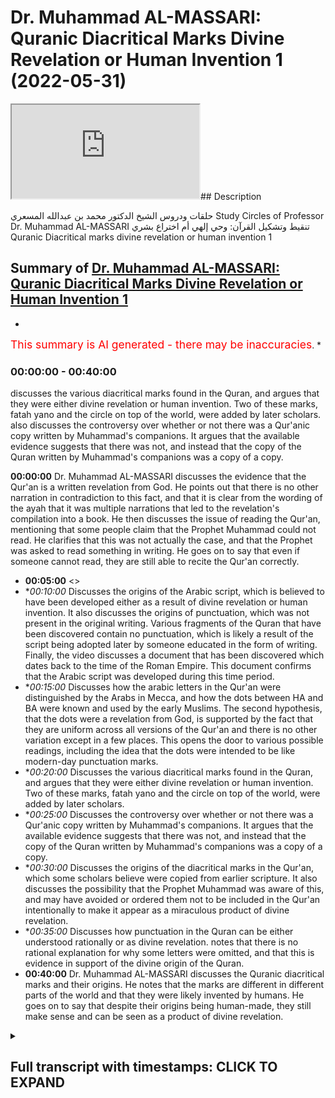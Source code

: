 # Dr. Muhammad AL-MASSARI: Quranic Diacritical Marks Divine Revelation or Human Invention 1 (2022-05-31)

<iframe loading='lazy' allow='autoplay' src='https://www.youtube.com/embed/WAMIgyQ7QWk'></iframe>## Description

حلقات ودروس الشيخ الدكتور محمد بن عبدالله المسعري
Study Circles of Professor Dr. Muhammad AL-MASSARI
تنقيط وتشكيل القرآن: وحي إلهي أم اختراع بشري
Quranic Diacritical marks divine revelation or human invention 1

## Summary of [Dr. Muhammad AL-MASSARI: Quranic Diacritical Marks Divine Revelation or Human Invention 1](https://www.youtube.com/watch?v=WAMIgyQ7QWk)


*

<span style="color:red; font-size:125%">This summary is AI generated - there may be inaccuracies</span>. [](/)*

### <a onclick="modifyYTiframeseektime('0')">00:00:00</a> - <a onclick="modifyYTiframeseektime('2400')">00:40:00</a>

 discusses the various diacritical marks found in the Quran, and argues that they were either divine revelation or human invention. Two of these marks, fatah yano and the circle on top of the world, were added by later scholars.  also discusses the controversy over whether or not there was a Qur'anic copy written by Muhammad's companions. It argues that the available evidence suggests that there was not, and instead that the copy of the Quran written by Muhammad's companions was a copy of a copy.

**<a onclick="modifyYTiframeseektime('0')">00:00:00</a>** Dr. Muhammad AL-MASSARI discusses the evidence that the Qur'an is a written revelation from God. He points out that there is no other narration in contradiction to this fact, and that it is clear from the wording of the ayah that it was multiple narrations that led to the revelation's compilation into a book. He then discusses the issue of reading the Qur'an, mentioning that some people claim that the Prophet Muhammad could not read. He clarifies that this was not actually the case, and that the Prophet was asked to read something in writing. He goes on to say that even if someone cannot read, they are still able to recite the Qur'an correctly.
* **<a onclick="modifyYTiframeseektime('300')">00:05:00</a>** <>
* **<a onclick="modifyYTiframeseektime('600')">00:10:00</a>* Discusses the origins of the Arabic script, which is believed to have been developed either as a result of divine revelation or human invention. It also discusses the origins of punctuation, which was not present in the original writing. Various fragments of the Quran that have been discovered contain no punctuation, which is likely a result of the script being adopted later by someone educated in the form of writing. Finally, the video discusses a document that has been discovered which dates back to the time of the Roman Empire. This document confirms that the Arabic script was developed during this time period.
* **<a onclick="modifyYTiframeseektime('900')">00:15:00</a>* Discusses how the arabic letters in the Qur'an were distinguished by the Arabs in Mecca, and how the dots between HA and BA were known and used by the early Muslims. The second hypothesis, that the dots were a revelation from God, is supported by the fact that they are uniform across all versions of the Qur'an and there is no other variation except in a few places. This opens the door to various possible readings, including the idea that the dots were intended to be like modern-day punctuation marks.
* **<a onclick="modifyYTiframeseektime('1200')">00:20:00</a>* Discusses the various diacritical marks found in the Quran, and argues that they were either divine revelation or human invention. Two of these marks, fatah yano and the circle on top of the world, were added by later scholars.
* **<a onclick="modifyYTiframeseektime('1500')">00:25:00</a>* Discusses the controversy over whether or not there was a Qur'anic copy written by Muhammad's companions. It argues that the available evidence suggests that there was not, and instead that the copy of the Quran written by Muhammad's companions was a copy of a copy.
* **<a onclick="modifyYTiframeseektime('1800')">00:30:00</a>* Discusses the origins of the diacritical marks in the Qur'an, which some scholars believe were copied from earlier scripture. It also discusses the possibility that the Prophet Muhammad was aware of this, and may have avoided or ordered them not to be included in the Qur'an intentionally to make it appear as a miraculous product of divine revelation.
* **<a onclick="modifyYTiframeseektime('2100')">00:35:00</a>* Discusses how punctuation in the Quran can be either understood rationally or as divine revelation. notes that there is no rational explanation for why some letters were omitted, and that this is evidence in support of the divine origin of the Quran.
* **<a onclick="modifyYTiframeseektime('2400')">00:40:00</a>**  Dr. Muhammad AL-MASSARI discusses the Quranic diacritical marks and their origins. He notes that the marks are different in different parts of the world and that they were likely invented by humans. He goes on to say that despite their origins being human-made, they still make sense and can be seen as a product of divine revelation.

<details><summary><h2>Full transcript with timestamps: CLICK TO EXPAND</h2></summary>

<a onclick="modifyYTiframeseektime('0)')">0:00:00\1<\a>
<a onclick="modifyYTiframeseektime('24)')">0:00:24 okay<\a>
<a onclick="modifyYTiframeseektime('26)')">0:00:26 yeah<\a>
<a onclick="modifyYTiframeseektime('27)')">0:00:27 it was<\a>
<a onclick="modifyYTiframeseektime('28)')">0:00:28 one thing that recently came up but i<\a>
<a onclick="modifyYTiframeseektime('30)')">0:00:30 haven't found any original source as to<\a>
<a onclick="modifyYTiframeseektime('32)')">0:00:32 what's being said yeah this uh<\a>
<a onclick="modifyYTiframeseektime('34)')">0:00:34 imran hussein<\a>
<a onclick="modifyYTiframeseektime('36)')">0:00:36 um he's one of the youtube guys who's no<\a>
<a onclick="modifyYTiframeseektime('38)')">0:00:38 real substance but made his name of<\a>
<a onclick="modifyYTiframeseektime('40)')">0:00:40 awesome i know about the eschatology and<\a>
<a onclick="modifyYTiframeseektime('43)')">0:00:43 so on you mean this one yeah yeah<\a>
<a onclick="modifyYTiframeseektime('45)')">0:00:45 yeah actually<\a>
<a onclick="modifyYTiframeseektime('46)')">0:00:46 i think have a video saying uh islamic<\a>
<a onclick="modifyYTiframeseektime('49)')">0:00:49 eschatology as an amusement or as<\a>
<a onclick="modifyYTiframeseektime('51)')">0:00:51 entertainment most likely his is making<\a>
<a onclick="modifyYTiframeseektime('53)')">0:00:53 like i didn't see the video<\a>
<a onclick="modifyYTiframeseektime('56)')">0:00:56 maybe he's mocking it all in a mild way<\a>
<a onclick="modifyYTiframeseektime('58)')">0:00:58 because yuba lush is a little bit<\a>
<a onclick="modifyYTiframeseektime('60)')">0:01:00 classical<\a>
<a onclick="modifyYTiframeseektime('61)')">0:01:01 which is good it's not bad that to be<\a>
<a onclick="modifyYTiframeseektime('64)')">0:01:04 not to be very uh<\a>
<a onclick="modifyYTiframeseektime('66)')">0:01:06 very harsh in mocking and so on but from<\a>
<a onclick="modifyYTiframeseektime('68)')">0:01:08 the title it's clear that he regard the<\a>
<a onclick="modifyYTiframeseektime('70)')">0:01:10 he most likely is commenting<\a>
<a onclick="modifyYTiframeseektime('73)')">0:01:13 on the god is just as infant there and<\a>
<a onclick="modifyYTiframeseektime('74)')">0:01:14 nobody should take it more seriously<\a>
<a onclick="modifyYTiframeseektime('76)')">0:01:16 than that or something but i didn't see<\a>
<a onclick="modifyYTiframeseektime('78)')">0:01:18 maybe you should check in youtube so<\a>
<a onclick="modifyYTiframeseektime('80)')">0:01:20 islamic eschatology as entertainment<\a>
<a onclick="modifyYTiframeseektime('84)')">0:01:24 yeah i mean i<\a>
<a onclick="modifyYTiframeseektime('91)')">0:01:31 you know obviously i can't we can't<\a>
<a onclick="modifyYTiframeseektime('93)')">0:01:33 comment on unless we know exactly what's<\a>
<a onclick="modifyYTiframeseektime('95)')">0:01:35 being said what did you say<\a>
<a onclick="modifyYTiframeseektime('97)')">0:01:37 i can't find the original source here he<\a>
<a onclick="modifyYTiframeseektime('99)')">0:01:39 was very what did he say<\a>
<a onclick="modifyYTiframeseektime('101)')">0:01:41 that's what i'm trying to say i don't<\a>
<a onclick="modifyYTiframeseektime('102)')">0:01:42 know exactly what he said what people<\a>
<a onclick="modifyYTiframeseektime('104)')">0:01:44 are saying is you know the<\a>
<a onclick="modifyYTiframeseektime('105)')">0:01:45 the harappa is not divine as in he has<\a>
<a onclick="modifyYTiframeseektime('108)')">0:01:48 some<\a>
<a onclick="modifyYTiframeseektime('109)')">0:01:49 allegedly he has some issue with what is<\a>
<a onclick="modifyYTiframeseektime('112)')">0:01:52 what is not divine<\a>
<a onclick="modifyYTiframeseektime('113)')">0:01:53 so the the the<\a>
<a onclick="modifyYTiframeseektime('116)')">0:01:56 and you know the recitation it appears<\a>
<a onclick="modifyYTiframeseektime('118)')">0:01:58 in terms of<\a>
<a onclick="modifyYTiframeseektime('120)')">0:02:00 you know the how you recite the quran<\a>
<a onclick="modifyYTiframeseektime('122)')">0:02:02 these mechanisms or how you've assembled<\a>
<a onclick="modifyYTiframeseektime('124)')">0:02:04 so basically he put doubt in the<\a>
<a onclick="modifyYTiframeseektime('133)')">0:02:13 we discussed that at the beginning but i<\a>
<a onclick="modifyYTiframeseektime('135)')">0:02:15 did not stress it maybe at the festival<\a>
<a onclick="modifyYTiframeseektime('137)')">0:02:17 maybe we should have an intervening<\a>
<a onclick="modifyYTiframeseektime('139)')">0:02:19 halacha in this issue maybe we'll do<\a>
<a onclick="modifyYTiframeseektime('140)')">0:02:20 this helicopter this way today<\a>
<a onclick="modifyYTiframeseektime('142)')">0:02:22 it is uh since we are recording we shall<\a>
<a onclick="modifyYTiframeseektime('144)')">0:02:24 go ahead with that okay first of all uh<\a>
<a onclick="modifyYTiframeseektime('148)')">0:02:28 i think i hinted that maybe i did not<\a>
<a onclick="modifyYTiframeseektime('150)')">0:02:30 see it very sharply and and and<\a>
<a onclick="modifyYTiframeseektime('153)')">0:02:33 offensively let us say<\a>
<a onclick="modifyYTiframeseektime('155)')">0:02:35 in the first half or the first few<\a>
<a onclick="modifyYTiframeseektime('156)')">0:02:36 halaquahs which we discuss the<\a>
<a onclick="modifyYTiframeseektime('158)')">0:02:38 recordation of the quran<\a>
<a onclick="modifyYTiframeseektime('159)')">0:02:39 is the quran is<\a>
<a onclick="modifyYTiframeseektime('161)')">0:02:41 as<\a>
<a onclick="modifyYTiframeseektime('162)')">0:02:42 uh is a written revelation<\a>
<a onclick="modifyYTiframeseektime('165)')">0:02:45 and the evidence for that is clear it is<\a>
<a onclick="modifyYTiframeseektime('167)')">0:02:47 uh<\a>
<a onclick="modifyYTiframeseektime('174)')">0:02:54 tablet is usually where you write things<\a>
<a onclick="modifyYTiframeseektime('177)')">0:02:57 and also the first revelation which is<\a>
<a onclick="modifyYTiframeseektime('180)')">0:03:00 obviously these are hadith i don't think<\a>
<a onclick="modifyYTiframeseektime('182)')">0:03:02 if they are muted water but it seems to<\a>
<a onclick="modifyYTiframeseektime('183)')">0:03:03 be there is no other narration which is<\a>
<a onclick="modifyYTiframeseektime('185)')">0:03:05 contradicting that<\a>
<a onclick="modifyYTiframeseektime('187)')">0:03:07 which is also corroborated with the<\a>
<a onclick="modifyYTiframeseektime('189)')">0:03:09 first revelation which is the first few<\a>
<a onclick="modifyYTiframeseektime('191)')">0:03:11 eyes of surat<\a>
<a onclick="modifyYTiframeseektime('196)')">0:03:16 and that one came the first time<\a>
<a onclick="modifyYTiframeseektime('198)')">0:03:18 uh he<\a>
<a onclick="modifyYTiframeseektime('199)')">0:03:19 he<\a>
<a onclick="modifyYTiframeseektime('200)')">0:03:20 showed the messenger<\a>
<a onclick="modifyYTiframeseektime('204)')">0:03:24 a parchment or a sahifa or a scroll or<\a>
<a onclick="modifyYTiframeseektime('207)')">0:03:27 whatever it is something in which<\a>
<a onclick="modifyYTiframeseektime('208)')">0:03:28 something is written<\a>
<a onclick="modifyYTiframeseektime('209)')">0:03:29 and ask him read so he's pointing<\a>
<a onclick="modifyYTiframeseektime('212)')">0:03:32 something written<\a>
<a onclick="modifyYTiframeseektime('214)')">0:03:34 yeah<\a>
<a onclick="modifyYTiframeseektime('215)')">0:03:35 read<\a>
<a onclick="modifyYTiframeseektime('216)')">0:03:36 he did not prompt him said he read<\a>
<a onclick="modifyYTiframeseektime('218)')">0:03:38 something i say repeat after me or<\a>
<a onclick="modifyYTiframeseektime('220)')">0:03:40 do recite<\a>
<a onclick="modifyYTiframeseektime('222)')">0:03:42 otherwise if i tell you i said this for<\a>
<a onclick="modifyYTiframeseektime('225)')">0:03:45 say subhanallah will say then you say<\a>
<a onclick="modifyYTiframeseektime('227)')">0:03:47 then it will be saved not read<\a>
<a onclick="modifyYTiframeseektime('229)')">0:03:49 so he offered something in writing read<\a>
<a onclick="modifyYTiframeseektime('232)')">0:03:52 and the messenger said i'm not a reader<\a>
<a onclick="modifyYTiframeseektime('234)')">0:03:54 i'm a letter i can't read<\a>
<a onclick="modifyYTiframeseektime('236)')">0:03:56 and then he squishes squeeze him as<\a>
<a onclick="modifyYTiframeseektime('238)')">0:03:58 relation goes and said read<\a>
<a onclick="modifyYTiframeseektime('241)')">0:04:01 and the third time and then he said then<\a>
<a onclick="modifyYTiframeseektime('245)')">0:04:05 was shivering of fear and we know that<\a>
<a onclick="modifyYTiframeseektime('248)')">0:04:08 the rest of the story<\a>
<a onclick="modifyYTiframeseektime('251)')">0:04:11 two comments<\a>
<a onclick="modifyYTiframeseektime('252)')">0:04:12 this is clear from this and also the<\a>
<a onclick="modifyYTiframeseektime('254)')">0:04:14 wording of the ayah so i say this is a<\a>
<a onclick="modifyYTiframeseektime('256)')">0:04:16 hadith and there's no other narration<\a>
<a onclick="modifyYTiframeseektime('258)')">0:04:18 except this one i think it's multiple<\a>
<a onclick="modifyYTiframeseektime('259)')">0:04:19 narration but at the area correctly that<\a>
<a onclick="modifyYTiframeseektime('262)')">0:04:22 it was it collapsed<\a>
<a onclick="modifyYTiframeseektime('266)')">0:04:26 read meaning foreign something which is<\a>
<a onclick="modifyYTiframeseektime('268)')">0:04:28 written in front of you<\a>
<a onclick="modifyYTiframeseektime('270)')">0:04:30 and also the answer i am not a reader<\a>
<a onclick="modifyYTiframeseektime('273)')">0:04:33 i am a literate i can't read anything i<\a>
<a onclick="modifyYTiframeseektime('275)')">0:04:35 have not learned reading or writing so<\a>
<a onclick="modifyYTiframeseektime('278)')">0:04:38 i'm going to read something you show me<\a>
<a onclick="modifyYTiframeseektime('279)')">0:04:39 a punishment it has crippled i don't<\a>
<a onclick="modifyYTiframeseektime('281)')">0:04:41 understand anything of it<\a>
<a onclick="modifyYTiframeseektime('283)')">0:04:43 so that's it it's definitely a written<\a>
<a onclick="modifyYTiframeseektime('285)')">0:04:45 revelation that's the fundamental one<\a>
<a onclick="modifyYTiframeseektime('287)')">0:04:47 that's number one let me make a small<\a>
<a onclick="modifyYTiframeseektime('289)')">0:04:49 comment<\a>
<a onclick="modifyYTiframeseektime('290)')">0:04:50 i think i made it india but let me<\a>
<a onclick="modifyYTiframeseektime('292)')">0:04:52 repeat it again here just for the<\a>
<a onclick="modifyYTiframeseektime('293)')">0:04:53 benefit of english listener non-muslims<\a>
<a onclick="modifyYTiframeseektime('295)')">0:04:55 and so on some egyptian christians say<\a>
<a onclick="modifyYTiframeseektime('298)')">0:04:58 look how how how gentle the angels were<\a>
<a onclick="modifyYTiframeseektime('301)')">0:05:01 broadcasting the news to mariam about<\a>
<a onclick="modifyYTiframeseektime('304)')">0:05:04 the the<\a>
<a onclick="modifyYTiframeseektime('305)')">0:05:05 the conception of nissan so on<\a>
<a onclick="modifyYTiframeseektime('308)')">0:05:08 in his gentle way as well muhammad was<\a>
<a onclick="modifyYTiframeseektime('310)')">0:05:10 treated harshly by<\a>
<a onclick="modifyYTiframeseektime('311)')">0:05:11 jibril which indicated that must have<\a>
<a onclick="modifyYTiframeseektime('313)')">0:05:13 been uh must have been some kind of a<\a>
<a onclick="modifyYTiframeseektime('315)')">0:05:15 shaytan or a devil or something like<\a>
<a onclick="modifyYTiframeseektime('317)')">0:05:17 that can't be look at the difference but<\a>
<a onclick="modifyYTiframeseektime('319)')">0:05:19 uh i just wanted to make a small comment<\a>
<a onclick="modifyYTiframeseektime('321)')">0:05:21 on that this is this is utter stupidity<\a>
<a onclick="modifyYTiframeseektime('323)')">0:05:23 because<\a>
<a onclick="modifyYTiframeseektime('324)')">0:05:24 uh mariam was giving a good news of<\a>
<a onclick="modifyYTiframeseektime('326)')">0:05:26 conceiving a man of superior qualities<\a>
<a onclick="modifyYTiframeseektime('330)')">0:05:30 barely available anyone in mankind like<\a>
<a onclick="modifyYTiframeseektime('332)')">0:05:32 himself that's alisa that's a good news<\a>
<a onclick="modifyYTiframeseektime('334)')">0:05:34 there's something to be jubilant about<\a>
<a onclick="modifyYTiframeseektime('336)')">0:05:36 that and also the repercussions at least<\a>
<a onclick="modifyYTiframeseektime('338)')">0:05:38 in the first phase will be very great<\a>
<a onclick="modifyYTiframeseektime('340)')">0:05:40 becoming pregnant with them we get<\a>
<a onclick="modifyYTiframeseektime('342)')">0:05:42 married all of these things so we have<\a>
<a onclick="modifyYTiframeseektime('343)')">0:05:43 to give a gentle and nice independence<\a>
<a onclick="modifyYTiframeseektime('346)')">0:05:46 with sabrina who said that to someone<\a>
<a onclick="modifyYTiframeseektime('347)')">0:05:47 else<\a>
<a onclick="modifyYTiframeseektime('348)')">0:05:48 but in the case gabriel himself when he<\a>
<a onclick="modifyYTiframeseektime('350)')">0:05:50 comes to the message to the messengers<\a>
<a onclick="modifyYTiframeseektime('352)')">0:05:52 he come always partially the place which<\a>
<a onclick="modifyYTiframeseektime('355)')">0:05:55 is in the old testament where he comes<\a>
<a onclick="modifyYTiframeseektime('356)')">0:05:56 to<\a>
<a onclick="modifyYTiframeseektime('358)')">0:05:58 someone in a harsh way is<\a>
<a onclick="modifyYTiframeseektime('360)')">0:06:00 go to the book of daniel you have an<\a>
<a onclick="modifyYTiframeseektime('362)')">0:06:02 english one differently in front of you<\a>
<a onclick="modifyYTiframeseektime('364)')">0:06:04 or at home go and read the whole thing<\a>
<a onclick="modifyYTiframeseektime('367)')">0:06:07 usually he comes in you know shocking<\a>
<a onclick="modifyYTiframeseektime('369)')">0:06:09 and harsh in harsh way this is the way<\a>
<a onclick="modifyYTiframeseektime('371)')">0:06:11 he usually comes<\a>
<a onclick="modifyYTiframeseektime('373)')">0:06:13 in the very house in shocking way even<\a>
<a onclick="modifyYTiframeseektime('375)')">0:06:15 daniel fell in his face out of fear so<\a>
<a onclick="modifyYTiframeseektime('378)')">0:06:18 just a small answer to this this<\a>
<a onclick="modifyYTiframeseektime('380)')">0:06:20 question please<\a>
<a onclick="modifyYTiframeseektime('381)')">0:06:21 wake up to the realities you don't know<\a>
<a onclick="modifyYTiframeseektime('383)')">0:06:23 what you're talking about that's all<\a>
<a onclick="modifyYTiframeseektime('385)')">0:06:25 what i'm saying<\a>
<a onclick="modifyYTiframeseektime('386)')">0:06:26 just as i remember<\a>
<a onclick="modifyYTiframeseektime('388)')">0:06:28 i am now today in a good mood<\a>
<a onclick="modifyYTiframeseektime('390)')">0:06:30 i can do a bit of jokes<\a>
<a onclick="modifyYTiframeseektime('392)')">0:06:32 so that's no no that's the real comes<\a>
<a onclick="modifyYTiframeseektime('394)')">0:06:34 from here and the reason for that<\a>
<a onclick="modifyYTiframeseektime('396)')">0:06:36 we don't know this is just let me say<\a>
<a onclick="modifyYTiframeseektime('398)')">0:06:38 this is a hypothesis which is a mystic<\a>
<a onclick="modifyYTiframeseektime('401)')">0:06:41 nature you feel that in your heart but<\a>
<a onclick="modifyYTiframeseektime('402)')">0:06:42 you don't have really a full russian<\a>
<a onclick="modifyYTiframeseektime('404)')">0:06:44 argument is that the way he comes this<\a>
<a onclick="modifyYTiframeseektime('407)')">0:06:47 way in a shockingly shaking way is that<\a>
<a onclick="modifyYTiframeseektime('409)')">0:06:49 the recipient will be shaken to his core<\a>
<a onclick="modifyYTiframeseektime('413)')">0:06:53 and<\a>
<a onclick="modifyYTiframeseektime('413)')">0:06:53 he cannot say this has must have been<\a>
<a onclick="modifyYTiframeseektime('416)')">0:06:56 just just a fleeting thought or<\a>
<a onclick="modifyYTiframeseektime('418)')">0:06:58 something that must be a very harsh<\a>
<a onclick="modifyYTiframeseektime('420)')">0:07:00 reality my heart is beating up i'm<\a>
<a onclick="modifyYTiframeseektime('423)')">0:07:03 shivering i'm running away and so on it<\a>
<a onclick="modifyYTiframeseektime('425)')">0:07:05 is a reality it is not something<\a>
<a onclick="modifyYTiframeseektime('427)')">0:07:07 something really extended<\a>
<a onclick="modifyYTiframeseektime('429)')">0:07:09 shaking internally if you have a bad<\a>
<a onclick="modifyYTiframeseektime('431)')">0:07:11 thought you get depressed you have a<\a>
<a onclick="modifyYTiframeseektime('433)')">0:07:13 fleeting thought you have maybe daydream<\a>
<a onclick="modifyYTiframeseektime('435)')">0:07:15 but it doesn't come like that that way<\a>
<a onclick="modifyYTiframeseektime('438)')">0:07:18 yeah<\a>
<a onclick="modifyYTiframeseektime('438)')">0:07:18 so that may be one of the reasons there<\a>
<a onclick="modifyYTiframeseektime('440)')">0:07:20 are many other reasons it make a better<\a>
<a onclick="modifyYTiframeseektime('442)')">0:07:22 impression on the mind and give you<\a>
<a onclick="modifyYTiframeseektime('444)')">0:07:24 better uh<\a>
<a onclick="modifyYTiframeseektime('445)')">0:07:25 a better better<\a>
<a onclick="modifyYTiframeseektime('447)')">0:07:27 self perception or internal perception<\a>
<a onclick="modifyYTiframeseektime('450)')">0:07:30 that this is a really external reality<\a>
<a onclick="modifyYTiframeseektime('452)')">0:07:32 it's not your subconscious usually<\a>
<a onclick="modifyYTiframeseektime('454)')">0:07:34 subconscious only in nightmares when you<\a>
<a onclick="modifyYTiframeseektime('456)')">0:07:36 are sleeping<\a>
<a onclick="modifyYTiframeseektime('457)')">0:07:37 but not otherwise<\a>
<a onclick="modifyYTiframeseektime('460)')">0:07:40 it comes in in in that comes in that<\a>
<a onclick="modifyYTiframeseektime('462)')">0:07:42 message comes we know the way you feel<\a>
<a onclick="modifyYTiframeseektime('464)')">0:07:44 you are squeezed you feel someone is<\a>
<a onclick="modifyYTiframeseektime('466)')">0:07:46 killing you you feel your head is cut<\a>
<a onclick="modifyYTiframeseektime('468)')">0:07:48 but nobody come and give you a passion<\a>
<a onclick="modifyYTiframeseektime('470)')">0:07:50 to say read and do this and tell you<\a>
<a onclick="modifyYTiframeseektime('472)')">0:07:52 some some sensible words or something<\a>
<a onclick="modifyYTiframeseektime('475)')">0:07:55 instruction that's not the way nightmare<\a>
<a onclick="modifyYTiframeseektime('477)')">0:07:57 works nice america there is something<\a>
<a onclick="modifyYTiframeseektime('478)')">0:07:58 terrifying you feel you are choking you<\a>
<a onclick="modifyYTiframeseektime('480)')">0:08:00 feel out burning you feel someone has<\a>
<a onclick="modifyYTiframeseektime('483)')">0:08:03 cut your legs you know you have<\a>
<a onclick="modifyYTiframeseektime('485)')">0:08:05 experience nice nice so this way the way<\a>
<a onclick="modifyYTiframeseektime('487)')">0:08:07 you really come so the recipient to<\a>
<a onclick="modifyYTiframeseektime('489)')">0:08:09 recognize this must be absolutely from<\a>
<a onclick="modifyYTiframeseektime('491)')">0:08:11 outside must be from some other source<\a>
<a onclick="modifyYTiframeseektime('493)')">0:08:13 let me verify what is the source<\a>
<a onclick="modifyYTiframeseektime('495)')">0:08:15 in the case of daniel is himself a<\a>
<a onclick="modifyYTiframeseektime('497)')">0:08:17 prophet already and he has been elected<\a>
<a onclick="modifyYTiframeseektime('499)')">0:08:19 as a prophet before that<\a>
<a onclick="modifyYTiframeseektime('501)')">0:08:21 so he knows this is that angel<\a>
<a onclick="modifyYTiframeseektime('503)')">0:08:23 in the case muhammad is not a prophet he<\a>
<a onclick="modifyYTiframeseektime('505)')">0:08:25 has to verify it by self<\a>
<a onclick="modifyYTiframeseektime('507)')">0:08:27 reflection and also by<\a>
<a onclick="modifyYTiframeseektime('509)')">0:08:29 by discussing with khadija and obama<\a>
<a onclick="modifyYTiframeseektime('512)')">0:08:32 achieving the highest level of certitude<\a>
<a onclick="modifyYTiframeseektime('514)')">0:08:34 you can achieve which is both<\a>
<a onclick="modifyYTiframeseektime('516)')">0:08:36 internal perception with external<\a>
<a onclick="modifyYTiframeseektime('519)')">0:08:39 rational verification ah just leave that<\a>
<a onclick="modifyYTiframeseektime('521)')">0:08:41 point the secondary let's go to the<\a>
<a onclick="modifyYTiframeseektime('523)')">0:08:43 fundamental point<\a>
<a onclick="modifyYTiframeseektime('525)')">0:08:45 now this is clear that it has been shown<\a>
<a onclick="modifyYTiframeseektime('527)')">0:08:47 a punishment and also the quran says<\a>
<a onclick="modifyYTiframeseektime('529)')">0:08:49 we call it kitab kitab is something<\a>
<a onclick="modifyYTiframeseektime('531)')">0:08:51 written<\a>
<a onclick="modifyYTiframeseektime('540)')">0:09:00 what is the exact meaning of that but<\a>
<a onclick="modifyYTiframeseektime('542)')">0:09:02 it's clearly hinting it's something<\a>
<a onclick="modifyYTiframeseektime('543)')">0:09:03 written and there are many narrations<\a>
<a onclick="modifyYTiframeseektime('546)')">0:09:06 that is in heaven and so on that's<\a>
<a onclick="modifyYTiframeseektime('549)')">0:09:09 maybe metaphorical we don't know so the<\a>
<a onclick="modifyYTiframeseektime('551)')">0:09:11 original revelation is a written<\a>
<a onclick="modifyYTiframeseektime('553)')">0:09:13 revelation<\a>
<a onclick="modifyYTiframeseektime('555)')">0:09:15 now someone say<\a>
<a onclick="modifyYTiframeseektime('557)')">0:09:17 the revelation came to an illiterate man<\a>
<a onclick="modifyYTiframeseektime('560)')">0:09:20 how can he when the quran initially he<\a>
<a onclick="modifyYTiframeseektime('563)')">0:09:23 dictated to the people and they write<\a>
<a onclick="modifyYTiframeseektime('565)')">0:09:25 according to their<\a>
<a onclick="modifyYTiframeseektime('566)')">0:09:26 best skills<\a>
<a onclick="modifyYTiframeseektime('568)')">0:09:28 uh which they have which is a<\a>
<a onclick="modifyYTiframeseektime('570)')">0:09:30 the so-called hijaz script<\a>
<a onclick="modifyYTiframeseektime('573)')">0:09:33 uh at the time of<\a>
<a onclick="modifyYTiframeseektime('574)')">0:09:34 makkah<\a>
<a onclick="modifyYTiframeseektime('577)')">0:09:37 by the way this is also a misconception<\a>
<a onclick="modifyYTiframeseektime('578)')">0:09:38 which many orientalists felt that they<\a>
<a onclick="modifyYTiframeseektime('581)')">0:09:41 thought the original writing was goofy<\a>
<a onclick="modifyYTiframeseektime('583)')">0:09:43 no kofi is a later one which is some<\a>
<a onclick="modifyYTiframeseektime('585)')">0:09:45 people regarded as some nice calligraphy<\a>
<a onclick="modifyYTiframeseektime('587)')">0:09:47 i myself regard coffee script as ugly<\a>
<a onclick="modifyYTiframeseektime('590)')">0:09:50 but listen taste is a matter of dispute<\a>
<a onclick="modifyYTiframeseektime('593)')">0:09:53 for me hijab script is much nicer it's<\a>
<a onclick="modifyYTiframeseektime('595)')">0:09:55 more like like a beautiful nas<\a>
<a onclick="modifyYTiframeseektime('597)')">0:09:57 which is the truth<\a>
<a onclick="modifyYTiframeseektime('599)')">0:09:59 the reality historic reality is that<\a>
<a onclick="modifyYTiframeseektime('601)')">0:10:01 the original writing which we know now<\a>
<a onclick="modifyYTiframeseektime('603)')">0:10:03 from the parliament of berlin amazon and<\a>
<a onclick="modifyYTiframeseektime('606)')">0:10:06 and many other sources must be a jazz<\a>
<a onclick="modifyYTiframeseektime('608)')">0:10:08 script<\a>
<a onclick="modifyYTiframeseektime('609)')">0:10:09 which is like which has developed into a<\a>
<a onclick="modifyYTiframeseektime('611)')">0:10:11 nice nas recently like<\a>
<a onclick="modifyYTiframeseektime('614)')">0:10:14 or the arabic tradition of microsoft and<\a>
<a onclick="modifyYTiframeseektime('617)')">0:10:17 so on looks very similar<\a>
<a onclick="modifyYTiframeseektime('620)')">0:10:20 later on there are many evidences which<\a>
<a onclick="modifyYTiframeseektime('622)')">0:10:22 indicate that someone was at least<\a>
<a onclick="modifyYTiframeseektime('624)')">0:10:24 sufficiently educated about the form of<\a>
<a onclick="modifyYTiframeseektime('626)')">0:10:26 writing that he instructed them to write<\a>
<a onclick="modifyYTiframeseektime('628)')">0:10:28 and what to write and what which<\a>
<a onclick="modifyYTiframeseektime('629)')">0:10:29 punctuation they should use okay so this<\a>
<a onclick="modifyYTiframeseektime('632)')">0:10:32 is<\a>
<a onclick="modifyYTiframeseektime('632)')">0:10:32 the first fundamental one but<\a>
<a onclick="modifyYTiframeseektime('634)')">0:10:34 independent of that<\a>
<a onclick="modifyYTiframeseektime('637)')">0:10:37 they are<\a>
<a onclick="modifyYTiframeseektime('638)')">0:10:38 redictated and they were there according<\a>
<a onclick="modifyYTiframeseektime('641)')">0:10:41 to his pronunciation<\a>
<a onclick="modifyYTiframeseektime('642)')">0:10:42 clearly<\a>
<a onclick="modifyYTiframeseektime('644)')">0:10:44 there's another point which has been uh<\a>
<a onclick="modifyYTiframeseektime('645)')">0:10:45 people discussing in history is that<\a>
<a onclick="modifyYTiframeseektime('649)')">0:10:49 in most<\a>
<a onclick="modifyYTiframeseektime('650)')">0:10:50 the fragments and also<\a>
<a onclick="modifyYTiframeseektime('652)')">0:10:52 the full written document which we have<\a>
<a onclick="modifyYTiframeseektime('654)')">0:10:54 in yemen which has come from that which<\a>
<a onclick="modifyYTiframeseektime('656)')">0:10:56 has been by by uh<\a>
<a onclick="modifyYTiframeseektime('658)')">0:10:58 by irradiation dating and so on uh uh<\a>
<a onclick="modifyYTiframeseektime('661)')">0:11:01 proven to be from time over the lorries<\a>
<a onclick="modifyYTiframeseektime('664)')">0:11:04 which is about 100 hijri so it's very<\a>
<a onclick="modifyYTiframeseektime('666)')">0:11:06 very early but also the fragment of<\a>
<a onclick="modifyYTiframeseektime('668)')">0:11:08 birmingham which is almost with<\a>
<a onclick="modifyYTiframeseektime('669)')">0:11:09 certified not with<\a>
<a onclick="modifyYTiframeseektime('671)')">0:11:11 dating wise must be written by a<\a>
<a onclick="modifyYTiframeseektime('673)')">0:11:13 companion<\a>
<a onclick="modifyYTiframeseektime('674)')">0:11:14 we have most letters<\a>
<a onclick="modifyYTiframeseektime('677)')">0:11:17 not punctuated because the arabic<\a>
<a onclick="modifyYTiframeseektime('679)')">0:11:19 letters they differ sometimes in shape<\a>
<a onclick="modifyYTiframeseektime('681)')">0:11:21 by punctuation that's not the case in<\a>
<a onclick="modifyYTiframeseektime('683)')">0:11:23 hebrew in arabic<\a>
<a onclick="modifyYTiframeseektime('685)')">0:11:25 like for example the difference between<\a>
<a onclick="modifyYTiframeseektime('689)')">0:11:29 it's the same shape<\a>
<a onclick="modifyYTiframeseektime('690)')">0:11:30 but the ha is having no dot no no point<\a>
<a onclick="modifyYTiframeseektime('693)')">0:11:33 no dot there's a dot not dotted<\a>
<a onclick="modifyYTiframeseektime('696)')">0:11:36 is a dot on the top and the g mu dot in<\a>
<a onclick="modifyYTiframeseektime('698)')">0:11:38 the bottom or in the inside the belly of<\a>
<a onclick="modifyYTiframeseektime('700)')">0:11:40 the g<\a>
<a onclick="modifyYTiframeseektime('702)')">0:11:42 it has benefited even without these dots<\a>
<a onclick="modifyYTiframeseektime('707)')">0:11:47 some people<\a>
<a onclick="modifyYTiframeseektime('710)')">0:11:50 speculated<\a>
<a onclick="modifyYTiframeseektime('711)')">0:11:51 that as dotting has been added later<\a>
<a onclick="modifyYTiframeseektime('713)')">0:11:53 because there have been a narration say<\a>
<a onclick="modifyYTiframeseektime('715)')">0:11:55 the first one who dotted the quran is a<\a>
<a onclick="modifyYTiframeseektime('717)')">0:11:57 hajj others say no no it has another<\a>
<a onclick="modifyYTiframeseektime('720)')">0:12:00 tabula and so no no actually<\a>
<a onclick="modifyYTiframeseektime('722)')">0:12:02 did some dotting all of this is a<\a>
<a onclick="modifyYTiframeseektime('724)')">0:12:04 mistake because the dotting they meant<\a>
<a onclick="modifyYTiframeseektime('725)')">0:12:05 is something else i will come to it<\a>
<a onclick="modifyYTiframeseektime('727)')">0:12:07 but the dotting of of letters<\a>
<a onclick="modifyYTiframeseektime('730)')">0:12:10 was available in arabic at that time but<\a>
<a onclick="modifyYTiframeseektime('732)')">0:12:12 it seems to be<\a>
<a onclick="modifyYTiframeseektime('734)')">0:12:14 the old evidence security because the<\a>
<a onclick="modifyYTiframeseektime('736)')">0:12:16 fragment of birmingham for example have<\a>
<a onclick="modifyYTiframeseektime('738)')">0:12:18 no thoughts<\a>
<a onclick="modifyYTiframeseektime('740)')">0:12:20 and i think the one of<\a>
<a onclick="modifyYTiframeseektime('742)')">0:12:22 sana'a the one<\a>
<a onclick="modifyYTiframeseektime('744)')">0:12:24 which is a full quran complete nothing<\a>
<a onclick="modifyYTiframeseektime('746)')">0:12:26 missing<\a>
<a onclick="modifyYTiframeseektime('749)')">0:12:29 of a thousand parchments a thousand<\a>
<a onclick="modifyYTiframeseektime('751)')">0:12:31 sheets<\a>
<a onclick="modifyYTiframeseektime('752)')">0:12:32 plus<\a>
<a onclick="modifyYTiframeseektime('753)')">0:12:33 uh it's not dotted if i'm not mistaken<\a>
<a onclick="modifyYTiframeseektime('755)')">0:12:35 but it could be partly dotted i'm not<\a>
<a onclick="modifyYTiframeseektime('757)')">0:12:37 sure<\a>
<a onclick="modifyYTiframeseektime('759)')">0:12:39 that must have been left deliberately<\a>
<a onclick="modifyYTiframeseektime('761)')">0:12:41 why some people say the arabic language<\a>
<a onclick="modifyYTiframeseektime('762)')">0:12:42 did not have those that time but this is<\a>
<a onclick="modifyYTiframeseektime('764)')">0:12:44 have been proven to be false how is it<\a>
<a onclick="modifyYTiframeseektime('766)')">0:12:46 how we can prove that with absolutely<\a>
<a onclick="modifyYTiframeseektime('768)')">0:12:48 certificate on two idea evidences one<\a>
<a onclick="modifyYTiframeseektime('770)')">0:12:50 evidence is that a iraq has been found<\a>
<a onclick="modifyYTiframeseektime('772)')">0:12:52 that there is someone inscribed<\a>
<a onclick="modifyYTiframeseektime('775)')">0:12:55 that praising honorable making invoking<\a>
<a onclick="modifyYTiframeseektime('779)')">0:12:59 mercy on on abu bakr and in and praising<\a>
<a onclick="modifyYTiframeseektime('783)')">0:13:03 the style the wording of the writing is<\a>
<a onclick="modifyYTiframeseektime('785)')">0:13:05 clearly<\a>
<a onclick="modifyYTiframeseektime('786)')">0:13:06 indicative that it is written in the<\a>
<a onclick="modifyYTiframeseektime('788)')">0:13:08 time obama<\a>
<a onclick="modifyYTiframeseektime('790)')">0:13:10 died may allah did well and so on and<\a>
<a onclick="modifyYTiframeseektime('793)')">0:13:13 now we have umar may allah support him<\a>
<a onclick="modifyYTiframeseektime('796)')">0:13:16 or guide him or<\a>
<a onclick="modifyYTiframeseektime('798)')">0:13:18 something like that meaning the one<\a>
<a onclick="modifyYTiframeseektime('799)')">0:13:19 who's writing like describing the rock<\a>
<a onclick="modifyYTiframeseektime('801)')">0:13:21 you know people go in holidays or in<\a>
<a onclick="modifyYTiframeseektime('804)')">0:13:24 trouble and some people have that which<\a>
<a onclick="modifyYTiframeseektime('805)')">0:13:25 is good it's good that allah is to get<\a>
<a onclick="modifyYTiframeseektime('807)')">0:13:27 people to write something on the exam<\a>
<a onclick="modifyYTiframeseektime('809)')">0:13:29 well she leaves many scripts cry<\a>
<a onclick="modifyYTiframeseektime('811)')">0:13:31 many writing on walls on rocks on caves<\a>
<a onclick="modifyYTiframeseektime('815)')">0:13:35 uh even the drawings on the caves of the<\a>
<a onclick="modifyYTiframeseektime('817)')">0:13:37 which is not writing but a drawing on<\a>
<a onclick="modifyYTiframeseektime('819)')">0:13:39 the caves of the cavemen<\a>
<a onclick="modifyYTiframeseektime('821)')">0:13:41 twenty fifteen thousand years ago all of<\a>
<a onclick="modifyYTiframeseektime('823)')">0:13:43 that is give us some some vision of<\a>
<a onclick="modifyYTiframeseektime('826)')">0:13:46 history which is good that's some of the<\a>
<a onclick="modifyYTiframeseektime('828)')">0:13:48 traces of history which allah<\a>
<a onclick="modifyYTiframeseektime('830)')">0:13:50 instigated humans to still preserve<\a>
<a onclick="modifyYTiframeseektime('832)')">0:13:52 history partly<\a>
<a onclick="modifyYTiframeseektime('834)')">0:13:54 that that writing contains clearly<\a>
<a onclick="modifyYTiframeseektime('837)')">0:13:57 letter dots<\a>
<a onclick="modifyYTiframeseektime('838)')">0:13:58 than one having a dot and so on<\a>
<a onclick="modifyYTiframeseektime('841)')">0:14:01 so the letters there are dot so at the<\a>
<a onclick="modifyYTiframeseektime('843)')">0:14:03 time of omar<\a>
<a onclick="modifyYTiframeseektime('845)')">0:14:05 who died 23 hedging<\a>
<a onclick="modifyYTiframeseektime('848)')">0:14:08 the arabic letters have dots<\a>
<a onclick="modifyYTiframeseektime('850)')">0:14:10 and this man have and you know he was<\a>
<a onclick="modifyYTiframeseektime('852)')">0:14:12 described in a rock mostly using the<\a>
<a onclick="modifyYTiframeseektime('854)')">0:14:14 chisel and things like that which is<\a>
<a onclick="modifyYTiframeseektime('856)')">0:14:16 very troublesome but he even went to go<\a>
<a onclick="modifyYTiframeseektime('858)')">0:14:18 through the pain to adopt things<\a>
<a onclick="modifyYTiframeseektime('860)')">0:14:20 secondly we have a document which has<\a>
<a onclick="modifyYTiframeseektime('861)')">0:14:21 been found the parchment a skin<\a>
<a onclick="modifyYTiframeseektime('864)')">0:14:24 parchment<\a>
<a onclick="modifyYTiframeseektime('865)')">0:14:25 and which one after the conquest from<\a>
<a onclick="modifyYTiframeseektime('867)')">0:14:27 egypt<\a>
<a onclick="modifyYTiframeseektime('868)')">0:14:28 when the roman did the counter attack<\a>
<a onclick="modifyYTiframeseektime('869)')">0:14:29 but that's also in the time of warmer by<\a>
<a onclick="modifyYTiframeseektime('871)')">0:14:31 the way<\a>
<a onclick="modifyYTiframeseektime('873)')">0:14:33 from their context is clear from them<\a>
<a onclick="modifyYTiframeseektime('876)')">0:14:36 the roman did a counter attack because<\a>
<a onclick="modifyYTiframeseektime('877)')">0:14:37 it was back and forth for some time<\a>
<a onclick="modifyYTiframeseektime('880)')">0:14:40 and the some parts of middle and the law<\a>
<a onclick="modifyYTiframeseektime('883)')">0:14:43 middle uh egypt and maybe uh other egypt<\a>
<a onclick="modifyYTiframeseektime('886)')">0:14:46 or the lower part of our egypt like<\a>
<a onclick="modifyYTiframeseektime('888)')">0:14:48 south of over not cairo it was not kind<\a>
<a onclick="modifyYTiframeseektime('891)')">0:14:51 of the time it was memphis and so on but<\a>
<a onclick="modifyYTiframeseektime('892)')">0:14:52 south of that one of the villages which<\a>
<a onclick="modifyYTiframeseektime('894)')">0:14:54 was conquered early and they agreed on<\a>
<a onclick="modifyYTiframeseektime('896)')">0:14:56 jizya and things like that<\a>
<a onclick="modifyYTiframeseektime('898)')">0:14:58 one one one uh one battalion of muslims<\a>
<a onclick="modifyYTiframeseektime('902)')">0:15:02 uh they needed they they were short of<\a>
<a onclick="modifyYTiframeseektime('904)')">0:15:04 over carrying animals or horses so he<\a>
<a onclick="modifyYTiframeseektime('906)')">0:15:06 went to the the shifting of the village<\a>
<a onclick="modifyYTiframeseektime('909)')">0:15:09 and made with him an agreement in<\a>
<a onclick="modifyYTiframeseektime('911)')">0:15:11 writing an agreement is written both in<\a>
<a onclick="modifyYTiframeseektime('912)')">0:15:12 arabic on one side and the other side in<\a>
<a onclick="modifyYTiframeseektime('915)')">0:15:15 greek<\a>
<a onclick="modifyYTiframeseektime('917)')">0:15:17 made him an agreement that we take from<\a>
<a onclick="modifyYTiframeseektime('919)')">0:15:19 you from your horses now as we borrow<\a>
<a onclick="modifyYTiframeseektime('922)')">0:15:22 because he has no right to take by force<\a>
<a onclick="modifyYTiframeseektime('924)')">0:15:24 and that is there's absolutely no<\a>
<a onclick="modifyYTiframeseektime('926)')">0:15:26 islamic law and islamic governance<\a>
<a onclick="modifyYTiframeseektime('929)')">0:15:29 we take from you these horses<\a>
<a onclick="modifyYTiframeseektime('931)')">0:15:31 we<\a>
<a onclick="modifyYTiframeseektime('932)')">0:15:32 either we bring them back next year if<\a>
<a onclick="modifyYTiframeseektime('934)')">0:15:34 until next year we cannot compensate you<\a>
<a onclick="modifyYTiframeseektime('936)')">0:15:36 and bring you the horses<\a>
<a onclick="modifyYTiframeseektime('938)')">0:15:38 their<\a>
<a onclick="modifyYTiframeseektime('939)')">0:15:39 they force themselves for their value we<\a>
<a onclick="modifyYTiframeseektime('941)')">0:15:41 will deduct them from the jizya of next<\a>
<a onclick="modifyYTiframeseektime('943)')">0:15:43 year because the jesus is leaving the<\a>
<a onclick="modifyYTiframeseektime('944)')">0:15:44 year by year<\a>
<a onclick="modifyYTiframeseektime('946)')">0:15:46 and the agreement is written one side in<\a>
<a onclick="modifyYTiframeseektime('948)')">0:15:48 arabic and the translation in greek<\a>
<a onclick="modifyYTiframeseektime('950)')">0:15:50 the side in arabic<\a>
<a onclick="modifyYTiframeseektime('952)')">0:15:52 is also dotted than one having a<\a>
<a onclick="modifyYTiframeseektime('955)')">0:15:55 daughter and so on not this key<\a>
<a onclick="modifyYTiframeseektime('957)')">0:15:57 not uh<\a>
<a onclick="modifyYTiframeseektime('958)')">0:15:58 what they call the their classic marks<\a>
<a onclick="modifyYTiframeseektime('960)')">0:16:00 no okay<\a>
<a onclick="modifyYTiframeseektime('963)')">0:16:03 so so from these two evidences which are<\a>
<a onclick="modifyYTiframeseektime('965)')">0:16:05 independent multiple corroborating<\a>
<a onclick="modifyYTiframeseektime('967)')">0:16:07 absolutely and no way to falsify and the<\a>
<a onclick="modifyYTiframeseektime('970)')">0:16:10 punishment can be tested also by<\a>
<a onclick="modifyYTiframeseektime('971)')">0:16:11 radiation but also by the translation of<\a>
<a onclick="modifyYTiframeseektime('973)')">0:16:13 the greek and the language of the greek<\a>
<a onclick="modifyYTiframeseektime('975)')">0:16:15 and the historical and the reference of<\a>
<a onclick="modifyYTiframeseektime('977)')">0:16:17 the date is internal evidence that<\a>
<a onclick="modifyYTiframeseektime('979)')">0:16:19 external evidence we have absolute<\a>
<a onclick="modifyYTiframeseektime('980)')">0:16:20 evidence that the arabic letters have<\a>
<a onclick="modifyYTiframeseektime('982)')">0:16:22 been dotted so the ha and the<\a>
<a onclick="modifyYTiframeseektime('985)')">0:16:25 they were distinguished by the arabs in<\a>
<a onclick="modifyYTiframeseektime('986)')">0:16:26 mecca because it is impossible to<\a>
<a onclick="modifyYTiframeseektime('988)')">0:16:28 envisage that within the time from<\a>
<a onclick="modifyYTiframeseektime('990)')">0:16:30 makkah or medina until the time of um<\a>
<a onclick="modifyYTiframeseektime('993)')">0:16:33 only ten years they have the the arabic<\a>
<a onclick="modifyYTiframeseektime('995)')">0:16:35 letters having no doubt and suddenly the<\a>
<a onclick="modifyYTiframeseektime('997)')">0:16:37 game dots that's that's irrational<\a>
<a onclick="modifyYTiframeseektime('999)')">0:16:39 because the people who wrote that<\a>
<a onclick="modifyYTiframeseektime('1001)')">0:16:41 document in egypt the commander of this<\a>
<a onclick="modifyYTiframeseektime('1003)')">0:16:43 battalion and also the one who described<\a>
<a onclick="modifyYTiframeseektime('1005)')">0:16:45 the unknown man who described that on<\a>
<a onclick="modifyYTiframeseektime('1007)')">0:16:47 the rock<\a>
<a onclick="modifyYTiframeseektime('1008)')">0:16:48 they are certainly uh in the age of 25<\a>
<a onclick="modifyYTiframeseektime('1011)')">0:16:51 30 we don't know that age but we can<\a>
<a onclick="modifyYTiframeseektime('1013)')">0:16:53 assume that so they are born the time of<\a>
<a onclick="modifyYTiframeseektime('1015)')">0:16:55 the revelation of the quran or even the<\a>
<a onclick="modifyYTiframeseektime('1017)')">0:16:57 uh they are maybe in the 40s 50s<\a>
<a onclick="modifyYTiframeseektime('1020)')">0:17:00 battalion commander should be maybe in<\a>
<a onclick="modifyYTiframeseektime('1022)')">0:17:02 30s 40s so he's definitely a companion<\a>
<a onclick="modifyYTiframeseektime('1025)')">0:17:05 almost definitely i think he's a<\a>
<a onclick="modifyYTiframeseektime('1026)')">0:17:06 companion almost certainly i think his<\a>
<a onclick="modifyYTiframeseektime('1028)')">0:17:08 name is mentioned there it's almost<\a>
<a onclick="modifyYTiframeseektime('1030)')">0:17:10 certainly a companion so he witnessed<\a>
<a onclick="modifyYTiframeseektime('1032)')">0:17:12 some time without issues so uh his most<\a>
<a onclick="modifyYTiframeseektime('1035)')">0:17:15 likely people usually they're reading<\a>
<a onclick="modifyYTiframeseektime('1037)')">0:17:17 about usually most of the time when they<\a>
<a onclick="modifyYTiframeseektime('1039)')">0:17:19 are kids and they're in their young<\a>
<a onclick="modifyYTiframeseektime('1040)')">0:17:20 years so already in the time of the<\a>
<a onclick="modifyYTiframeseektime('1042)')">0:17:22 national quran these dots the<\a>
<a onclick="modifyYTiframeseektime('1044)')">0:17:24 the dotting of the of the of the roof<\a>
<a onclick="modifyYTiframeseektime('1047)')">0:17:27 between ha ha<\a>
<a onclick="modifyYTiframeseektime('1049)')">0:17:29 noon and ba was known and ba<\a>
<a onclick="modifyYTiframeseektime('1052)')">0:17:32 in the oldest fragments it is only uh<\a>
<a onclick="modifyYTiframeseektime('1056)')">0:17:36 i think anabra they call it an umbra<\a>
<a onclick="modifyYTiframeseektime('1057)')">0:17:37 like like a small a small solution<\a>
<a onclick="modifyYTiframeseektime('1060)')">0:17:40 there's no dot at the top or bottom you<\a>
<a onclick="modifyYTiframeseektime('1062)')">0:17:42 can read it as a noun<\a>
<a onclick="modifyYTiframeseektime('1064)')">0:17:44 or<\a>
<a onclick="modifyYTiframeseektime('1064)')">0:17:44 if you have two dots below or the top or<\a>
<a onclick="modifyYTiframeseektime('1067)')">0:17:47 a third you have three intro<\a>
<a onclick="modifyYTiframeseektime('1069)')">0:17:49 now<\a>
<a onclick="modifyYTiframeseektime('1072)')">0:17:52 so this is the topic the real topic of<\a>
<a onclick="modifyYTiframeseektime('1074)')">0:17:54 the distinguishing letter<\a>
<a onclick="modifyYTiframeseektime('1076)')">0:17:56 etc<\a>
<a onclick="modifyYTiframeseektime('1079)')">0:17:59 now we can have two theories<\a>
<a onclick="modifyYTiframeseektime('1082)')">0:18:02 one of it is that<\a>
<a onclick="modifyYTiframeseektime('1084)')">0:18:04 let's assume it is a revelation let's<\a>
<a onclick="modifyYTiframeseektime('1087)')">0:18:07 say just make two hypothesis one quran<\a>
<a onclick="modifyYTiframeseektime('1089)')">0:18:09 is a revelation from the divine one it<\a>
<a onclick="modifyYTiframeseektime('1090)')">0:18:10 is not a revelation is envisioned by<\a>
<a onclick="modifyYTiframeseektime('1092)')">0:18:12 muhammad okay if said muhammad we don't<\a>
<a onclick="modifyYTiframeseektime('1094)')">0:18:14 know whether our head that is that's why<\a>
<a onclick="modifyYTiframeseektime('1097)')">0:18:17 the man is playing games or uh<\a>
<a onclick="modifyYTiframeseektime('1100)')">0:18:20 the people the companion are playing<\a>
<a onclick="modifyYTiframeseektime('1101)')">0:18:21 games but in even in that if it's a<\a>
<a onclick="modifyYTiframeseektime('1104)')">0:18:24 revelation then and this is he is<\a>
<a onclick="modifyYTiframeseektime('1106)')">0:18:26 ordered to tell his company to do that<\a>
<a onclick="modifyYTiframeseektime('1108)')">0:18:28 or the companion has been led to write<\a>
<a onclick="modifyYTiframeseektime('1110)')">0:18:30 it this way despite of that they have<\a>
<a onclick="modifyYTiframeseektime('1112)')">0:18:32 this nothing in the arabic letters that<\a>
<a onclick="modifyYTiframeseektime('1114)')">0:18:34 must be based on revelation either<\a>
<a onclick="modifyYTiframeseektime('1115)')">0:18:35 israelis instructing them or allah<\a>
<a onclick="modifyYTiframeseektime('1118)')">0:18:38 forcing them in that direction so we<\a>
<a onclick="modifyYTiframeseektime('1120)')">0:18:40 make this fundamental assumption it's a<\a>
<a onclick="modifyYTiframeseektime('1121)')">0:18:41 liberation then it is developed by allah<\a>
<a onclick="modifyYTiframeseektime('1124)')">0:18:44 let's look what what does this entail<\a>
<a onclick="modifyYTiframeseektime('1127)')">0:18:47 what what this hypothesis the assumption<\a>
<a onclick="modifyYTiframeseektime('1129)')">0:18:49 number one assumption is two assumptions<\a>
<a onclick="modifyYTiframeseektime('1131)')">0:18:51 there's no other assumption assumption<\a>
<a onclick="modifyYTiframeseektime('1133)')">0:18:53 number one<\a>
<a onclick="modifyYTiframeseektime('1135)')">0:18:55 it meaning it will open the door for<\a>
<a onclick="modifyYTiframeseektime('1137)')">0:18:57 various possible readings<\a>
<a onclick="modifyYTiframeseektime('1139)')">0:18:59 now let us see if you look at the quran<\a>
<a onclick="modifyYTiframeseektime('1142)')">0:19:02 you you undot it and read it you will<\a>
<a onclick="modifyYTiframeseektime('1145)')">0:19:05 see<\a>
<a onclick="modifyYTiframeseektime('1146)')">0:19:06 that you read it almost like what we<\a>
<a onclick="modifyYTiframeseektime('1148)')">0:19:08 have it now there is no other variation<\a>
<a onclick="modifyYTiframeseektime('1150)')">0:19:10 except in a few places<\a>
<a onclick="modifyYTiframeseektime('1151)')">0:19:11 like for example one of the most extreme<\a>
<a onclick="modifyYTiframeseektime('1154)')">0:19:14 places and for example the<\a>
<a onclick="modifyYTiframeseektime('1155)')">0:19:15 ayahuasca comes to you with a with a<\a>
<a onclick="modifyYTiframeseektime('1158)')">0:19:18 weather report then<\a>
<a onclick="modifyYTiframeseektime('1160)')">0:19:20 verify it<\a>
<a onclick="modifyYTiframeseektime('1162)')">0:19:22 find<\a>
<a onclick="modifyYTiframeseektime('1169)')">0:19:29 affirm yourself about his velocity<\a>
<a onclick="modifyYTiframeseektime('1172)')">0:19:32 and both if they're written without any<\a>
<a onclick="modifyYTiframeseektime('1173)')">0:19:33 dots<\a>
<a onclick="modifyYTiframeseektime('1174)')">0:19:34 they would be looking the same<\a>
<a onclick="modifyYTiframeseektime('1176)')">0:19:36 so in that case you can put in every<\a>
<a onclick="modifyYTiframeseektime('1178)')">0:19:38 other place if you put that just<\a>
<a onclick="modifyYTiframeseektime('1180)')">0:19:40 differently you will get something<\a>
<a onclick="modifyYTiframeseektime('1181)')">0:19:41 nonsensical arabic language<\a>
<a onclick="modifyYTiframeseektime('1184)')">0:19:44 in some places you may get two<\a>
<a onclick="modifyYTiframeseektime('1186)')">0:19:46 variations<\a>
<a onclick="modifyYTiframeseektime('1188)')">0:19:48 so<\a>
<a onclick="modifyYTiframeseektime('1188)')">0:19:48 someone could conclude because they<\a>
<a onclick="modifyYTiframeseektime('1190)')">0:19:50 study by revelation<\a>
<a onclick="modifyYTiframeseektime('1192)')">0:19:52 knowledge and he ordered this to be like<\a>
<a onclick="modifyYTiframeseektime('1194)')">0:19:54 that<\a>
<a onclick="modifyYTiframeseektime('1195)')">0:19:55 both both possibilities are intended<\a>
<a onclick="modifyYTiframeseektime('1198)')">0:19:58 to give<\a>
<a onclick="modifyYTiframeseektime('1199)')">0:19:59 two variations so both are revelations<\a>
<a onclick="modifyYTiframeseektime('1201)')">0:20:01 allah is capable<\a>
<a onclick="modifyYTiframeseektime('1203)')">0:20:03 by by definition by necessity<\a>
<a onclick="modifyYTiframeseektime('1211)')">0:20:11 and he ordered it to be written without<\a>
<a onclick="modifyYTiframeseektime('1213)')">0:20:13 any dots<\a>
<a onclick="modifyYTiframeseektime('1215)')">0:20:15 so any doting<\a>
<a onclick="modifyYTiframeseektime('1216)')">0:20:16 you can't try all possible doctors all<\a>
<a onclick="modifyYTiframeseektime('1218)')">0:20:18 would be nonsense you can accept these<\a>
<a onclick="modifyYTiframeseektime('1220)')">0:20:20 two fatah yano<\a>
<a onclick="modifyYTiframeseektime('1222)')">0:20:22 for evidence<\a>
<a onclick="modifyYTiframeseektime('1225)')">0:20:25 by meaning evidence meaning an<\a>
<a onclick="modifyYTiframeseektime('1227)')">0:20:27 independent evidence from his report<\a>
<a onclick="modifyYTiframeseektime('1229)')">0:20:29 to find affirmation that is reported<\a>
<a onclick="modifyYTiframeseektime('1232)')">0:20:32 again meaning finder<\a>
<a onclick="modifyYTiframeseektime('1233)')">0:20:33 so one addresses the side of the<\a>
<a onclick="modifyYTiframeseektime('1236)')">0:20:36 objective side you find the ability<\a>
<a onclick="modifyYTiframeseektime('1238)')">0:20:38 another so this is the objective side or<\a>
<a onclick="modifyYTiframeseektime('1240)')">0:20:40 find verification which satisfy you the<\a>
<a onclick="modifyYTiframeseektime('1242)')">0:20:42 psychological side<\a>
<a onclick="modifyYTiframeseektime('1244)')">0:20:44 two sides of the same reality<\a>
<a onclick="modifyYTiframeseektime('1246)')">0:20:46 the same in other places another place<\a>
<a onclick="modifyYTiframeseektime('1258)')">0:20:58 that's the writing<\a>
<a onclick="modifyYTiframeseektime('1268)')">0:21:08 i will check the various readings<\a>
<a onclick="modifyYTiframeseektime('1270)')">0:21:10 available if it is<\a>
<a onclick="modifyYTiframeseektime('1271)')">0:21:11 my my best guess that it's actually<\a>
<a onclick="modifyYTiframeseektime('1274)')">0:21:14 i will make you inheritance of the<\a>
<a onclick="modifyYTiframeseektime('1276)')">0:21:16 domain of the rebellious people which<\a>
<a onclick="modifyYTiframeseektime('1279)')">0:21:19 fits better the meaning but all three<\a>
<a onclick="modifyYTiframeseektime('1281)')">0:21:21 ones making sense once<\a>
<a onclick="modifyYTiframeseektime('1283)')">0:21:23 i will show you the country of the<\a>
<a onclick="modifyYTiframeseektime('1285)')">0:21:25 rebellious people so you can start doing<\a>
<a onclick="modifyYTiframeseektime('1288)')">0:21:28 the action necessary to take it over the<\a>
<a onclick="modifyYTiframeseektime('1290)')">0:21:30 summer<\a>
<a onclick="modifyYTiframeseektime('1291)')">0:21:31 another one is<\a>
<a onclick="modifyYTiframeseektime('1292)')">0:21:32 the wall will become non-silent half<\a>
<a onclick="modifyYTiframeseektime('1294)')">0:21:34 make it silent in the house reading<\a>
<a onclick="modifyYTiframeseektime('1296)')">0:21:36 you'll find the circle on top of the<\a>
<a onclick="modifyYTiframeseektime('1298)')">0:21:38 world<\a>
<a onclick="modifyYTiframeseektime('1299)')">0:21:39 added later by the latest cry at the<\a>
<a onclick="modifyYTiframeseektime('1301)')">0:21:41 later scholars to represent the half<\a>
<a onclick="modifyYTiframeseektime('1303)')">0:21:43 reading because that law is not it's not<\a>
<a onclick="modifyYTiframeseektime('1305)')">0:21:45 pronounced in house<\a>
<a onclick="modifyYTiframeseektime('1311)')">0:21:51 meaning i make it apparent to you<\a>
<a onclick="modifyYTiframeseektime('1313)')">0:21:53 and the third one which is i have to<\a>
<a onclick="modifyYTiframeseektime('1315)')">0:21:55 check if there's any reading<\a>
<a onclick="modifyYTiframeseektime('1317)')">0:21:57 known in history<\a>
<a onclick="modifyYTiframeseektime('1318)')">0:21:58 it could be there's no reading it would<\a>
<a onclick="modifyYTiframeseektime('1320)')">0:22:00 be done a singular reading really in<\a>
<a onclick="modifyYTiframeseektime('1322)')">0:22:02 according to the classic definition but<\a>
<a onclick="modifyYTiframeseektime('1326)')">0:22:06 that's all of them if you take all the<\a>
<a onclick="modifyYTiframeseektime('1328)')">0:22:08 dots they will fit and including making<\a>
<a onclick="modifyYTiframeseektime('1330)')">0:22:10 the y silent or not silent the world<\a>
<a onclick="modifyYTiframeseektime('1333)')">0:22:13 so i will make you inheritance but<\a>
<a onclick="modifyYTiframeseektime('1334)')">0:22:14 there's no other ways except this thing<\a>
<a onclick="modifyYTiframeseektime('1337)')">0:22:17 and all of them make good sense although<\a>
<a onclick="modifyYTiframeseektime('1339)')">0:22:19 my feeling is that or if it will make<\a>
<a onclick="modifyYTiframeseektime('1340)')">0:22:20 the best sense but<\a>
<a onclick="modifyYTiframeseektime('1342)')">0:22:22 that's my feeling that's nothing<\a>
<a onclick="modifyYTiframeseektime('1344)')">0:22:24 scholarly really sound and well<\a>
<a onclick="modifyYTiframeseektime('1346)')">0:22:26 established more than that just a favor<\a>
<a onclick="modifyYTiframeseektime('1348)')">0:22:28 so this is uh the dots yeah<\a>
<a onclick="modifyYTiframeseektime('1352)')">0:22:32 these are the dots<\a>
<a onclick="modifyYTiframeseektime('1354)')">0:22:34 the letter dots or the character<\a>
<a onclick="modifyYTiframeseektime('1358)')">0:22:38 dots like that dot the dot of the eye<\a>
<a onclick="modifyYTiframeseektime('1361)')">0:22:41 in english we have which letter dot i<\a>
<a onclick="modifyYTiframeseektime('1364)')">0:22:44 and the g the small j is having a dot<\a>
<a onclick="modifyYTiframeseektime('1367)')">0:22:47 the small i is having a dot yeah what<\a>
<a onclick="modifyYTiframeseektime('1369)')">0:22:49 else<\a>
<a onclick="modifyYTiframeseektime('1372)')">0:22:52 that's it is there's anything having a<\a>
<a onclick="modifyYTiframeseektime('1374)')">0:22:54 dot in english standard english<\a>
<a onclick="modifyYTiframeseektime('1376)')">0:22:56 we don't have we have other like like a<\a>
<a onclick="modifyYTiframeseektime('1379)')">0:22:59 circle or kringle uh in the case of a<\a>
<a onclick="modifyYTiframeseektime('1381)')">0:23:01 scandinavian language like angstrom<\a>
<a onclick="modifyYTiframeseektime('1384)')">0:23:04 which is this circle on top of it which<\a>
<a onclick="modifyYTiframeseektime('1386)')">0:23:06 is used to describe used also in in<\a>
<a onclick="modifyYTiframeseektime('1389)')">0:23:09 physics to describe this small atomic<\a>
<a onclick="modifyYTiframeseektime('1392)')">0:23:12 length they use an a with a circle<\a>
<a onclick="modifyYTiframeseektime('1394)')">0:23:14 tablet angstrom or something right but<\a>
<a onclick="modifyYTiframeseektime('1396)')">0:23:16 this is let's stick to english english i<\a>
<a onclick="modifyYTiframeseektime('1398)')">0:23:18 think it started latin is having<\a>
<a onclick="modifyYTiframeseektime('1405)')">0:23:25 by the way in latin i think v and u are<\a>
<a onclick="modifyYTiframeseektime('1407)')">0:23:27 very difficult to distinguish somehow i<\a>
<a onclick="modifyYTiframeseektime('1409)')">0:23:29 don't know if that's because the old<\a>
<a onclick="modifyYTiframeseektime('1411)')">0:23:31 inscription of rocks are difficult to<\a>
<a onclick="modifyYTiframeseektime('1413)')">0:23:33 distinguish or it is genuine if anyone's<\a>
<a onclick="modifyYTiframeseektime('1416)')">0:23:36 familiar with latin or can't check that<\a>
<a onclick="modifyYTiframeseektime('1417)')">0:23:37 for us check it but it seems to me they<\a>
<a onclick="modifyYTiframeseektime('1420)')">0:23:40 they don't make a distinction between v<\a>
<a onclick="modifyYTiframeseektime('1422)')">0:23:42 and u<\a>
<a onclick="modifyYTiframeseektime('1423)')">0:23:43 in latin<\a>
<a onclick="modifyYTiframeseektime('1425)')">0:23:45 okay<\a>
<a onclick="modifyYTiframeseektime('1426)')">0:23:46 so so that's that's available only so<\a>
<a onclick="modifyYTiframeseektime('1429)')">0:23:49 some language they have something<\a>
<a onclick="modifyYTiframeseektime('1430)')">0:23:50 everyone does not have any daughter any<\a>
<a onclick="modifyYTiframeseektime('1432)')">0:23:52 dots in in their letters whatever<\a>
<a onclick="modifyYTiframeseektime('1435)')">0:23:55 so that's the issue of dots so that i<\a>
<a onclick="modifyYTiframeseektime('1437)')">0:23:57 would say this<\a>
<a onclick="modifyYTiframeseektime('1438)')">0:23:58 if the other hypothesis we don't need to<\a>
<a onclick="modifyYTiframeseektime('1440)')">0:24:00 bother about that because this the other<\a>
<a onclick="modifyYTiframeseektime('1442)')">0:24:02 hypothesis is not from allah this will<\a>
<a onclick="modifyYTiframeseektime('1445)')">0:24:05 contradict obviously the other evidences<\a>
<a onclick="modifyYTiframeseektime('1446)')">0:24:06 of prophethood is actually contradicts<\a>
<a onclick="modifyYTiframeseektime('1449)')">0:24:09 the face hypothesis because the first<\a>
<a onclick="modifyYTiframeseektime('1450)')">0:24:10 hypothesis works out that every dotting<\a>
<a onclick="modifyYTiframeseektime('1452)')">0:24:12 we do is either becoming nonsense<\a>
<a onclick="modifyYTiframeseektime('1456)')">0:24:16 or give some sensible reading like in<\a>
<a onclick="modifyYTiframeseektime('1459)')">0:24:19 the case<\a>
<a onclick="modifyYTiframeseektime('1462)')">0:24:22 okay so that's we finish with that part<\a>
<a onclick="modifyYTiframeseektime('1465)')">0:24:25 so the the fiction that the arabic<\a>
<a onclick="modifyYTiframeseektime('1467)')">0:24:27 letters did not have these the days the<\a>
<a onclick="modifyYTiframeseektime('1469)')">0:24:29 arabs did not at the time at least the<\a>
<a onclick="modifyYTiframeseektime('1470)')">0:24:30 vision for quran did not make a<\a>
<a onclick="modifyYTiframeseektime('1471)')">0:24:31 distinction between ha jim and kha for<\a>
<a onclick="modifyYTiframeseektime('1474)')">0:24:34 example<\a>
<a onclick="modifyYTiframeseektime('1476)')">0:24:36 and yeah all of them are just<\a>
<a onclick="modifyYTiframeseektime('1478)')">0:24:38 anabra just take up<\a>
<a onclick="modifyYTiframeseektime('1481)')">0:24:41 is a fiction based on not knowing<\a>
<a onclick="modifyYTiframeseektime('1483)')">0:24:43 history probably and not understanding<\a>
<a onclick="modifyYTiframeseektime('1485)')">0:24:45 it probably and not doing a complete<\a>
<a onclick="modifyYTiframeseektime('1487)')">0:24:47 research and sometimes bad reports you<\a>
<a onclick="modifyYTiframeseektime('1489)')">0:24:49 remember when we discussed in the first<\a>
<a onclick="modifyYTiframeseektime('1491)')">0:24:51 few holocaust the reporting that usman<\a>
<a onclick="modifyYTiframeseektime('1494)')">0:24:54 is the one who collected the quran this<\a>
<a onclick="modifyYTiframeseektime('1495)')">0:24:55 is people trying to make forgive man<\a>
<a onclick="modifyYTiframeseektime('1497)')">0:24:57 virtuously he doesn't deserve and does<\a>
<a onclick="modifyYTiframeseektime('1499)')">0:24:59 it need<\a>
<a onclick="modifyYTiframeseektime('1501)')">0:25:01 actually the first collection was was a<\a>
<a onclick="modifyYTiframeseektime('1504)')">0:25:04 defense in in let's just say in an<\a>
<a onclick="modifyYTiframeseektime('1506)')">0:25:06 official master reference book was in<\a>
<a onclick="modifyYTiframeseektime('1508)')">0:25:08 the time of<\a>
<a onclick="modifyYTiframeseektime('1509)')">0:25:09 but even that this is not correct and we<\a>
<a onclick="modifyYTiframeseektime('1511)')">0:25:11 stressed that there had been<\a>
<a onclick="modifyYTiframeseektime('1513)')">0:25:13 the hand of the sahaba there was a a a<\a>
<a onclick="modifyYTiframeseektime('1515)')">0:25:15 must have at the house of the prophet<\a>
<a onclick="modifyYTiframeseektime('1517)')">0:25:17 and which was taken over by uthman<\a>
<a onclick="modifyYTiframeseektime('1521)')">0:25:21 and he was killing him with him until he<\a>
<a onclick="modifyYTiframeseektime('1523)')">0:25:23 died<\a>
<a onclick="modifyYTiframeseektime('1524)')">0:25:24 we have no uh<\a>
<a onclick="modifyYTiframeseektime('1526)')">0:25:26 reliable report that the flashlight<\a>
<a onclick="modifyYTiframeseektime('1528)')">0:25:28 because absolutely messenger of allah<\a>
<a onclick="modifyYTiframeseektime('1530)')">0:25:30 you have so many people who can write to<\a>
<a onclick="modifyYTiframeseektime('1532)')">0:25:32 you i am in he was appointed the<\a>
<a onclick="modifyYTiframeseektime('1534)')">0:25:34 governor over time i don't have anyone<\a>
<a onclick="modifyYTiframeseektime('1536)')">0:25:36 to write for me and i'm far away give me<\a>
<a onclick="modifyYTiframeseektime('1539)')">0:25:39 your most help your combat you<\a>
<a onclick="modifyYTiframeseektime('1544)')">0:25:44 so we can assume safely that even a<\a>
<a onclick="modifyYTiframeseektime('1546)')">0:25:46 replacement was written for the<\a>
<a onclick="modifyYTiframeseektime('1547)')">0:25:47 professor<\a>
<a onclick="modifyYTiframeseektime('1548)')">0:25:48 it's no problem for him to the right one<\a>
<a onclick="modifyYTiframeseektime('1550)')">0:25:50 so there was one<\a>
<a onclick="modifyYTiframeseektime('1552)')">0:25:52 there was one<\a>
<a onclick="modifyYTiframeseektime('1554)')">0:25:54 there the only thing russia walker did<\a>
<a onclick="modifyYTiframeseektime('1557)')">0:25:57 is that all these wasabi have been cross<\a>
<a onclick="modifyYTiframeseektime('1560)')">0:26:00 referenced together and one master kobi<\a>
<a onclick="modifyYTiframeseektime('1563)')">0:26:03 this may hint that the muslim the copy<\a>
<a onclick="modifyYTiframeseektime('1566)')">0:26:06 of the prophet sallam which could have<\a>
<a onclick="modifyYTiframeseektime('1567)')">0:26:07 been a master one i<\a>
<a onclick="modifyYTiframeseektime('1571)')">0:26:11 most likely was not replaced because he<\a>
<a onclick="modifyYTiframeseektime('1573)')">0:26:13 took it in the tenth year and then the<\a>
<a onclick="modifyYTiframeseektime('1575)')">0:26:15 varsity was busy with other things with<\a>
<a onclick="modifyYTiframeseektime('1577)')">0:26:17 everybody for hajj was<\a>
<a onclick="modifyYTiframeseektime('1579)')">0:26:19 sending the final campaign to the battle<\a>
<a onclick="modifyYTiframeseektime('1581)')">0:26:21 or<\a>
<a onclick="modifyYTiframeseektime('1582)')">0:26:22 led by alibnadi<\a>
<a onclick="modifyYTiframeseektime('1585)')">0:26:25 with all these things maybe he did not<\a>
<a onclick="modifyYTiframeseektime('1588)')">0:26:28 uh focus on that because<\a>
<a onclick="modifyYTiframeseektime('1590)')">0:26:30 enough is there the copy of this<\a>
<a onclick="modifyYTiframeseektime('1592)')">0:26:32 the coffee of away in the cab copy of<\a>
<a onclick="modifyYTiframeseektime('1594)')">0:26:34 many others i have not many not hundreds<\a>
<a onclick="modifyYTiframeseektime('1597)')">0:26:37 but few times and that's enough they<\a>
<a onclick="modifyYTiframeseektime('1599)')">0:26:39 have sufficient many copies and all of<\a>
<a onclick="modifyYTiframeseektime('1601)')">0:26:41 them are certified and read to him and<\a>
<a onclick="modifyYTiframeseektime('1603)')">0:26:43 he verified them so<\a>
<a onclick="modifyYTiframeseektime('1605)')">0:26:45 it's enough so maybe he did not<\a>
<a onclick="modifyYTiframeseektime('1609)')">0:26:49 whatever it is<\a>
<a onclick="modifyYTiframeseektime('1610)')">0:26:50 he did or he did not any other rama<\a>
<a onclick="modifyYTiframeseektime('1613)')">0:26:53 decided to have one master kobe which is<\a>
<a onclick="modifyYTiframeseektime('1616)')">0:26:56 should be saved in the house of the<\a>
<a onclick="modifyYTiframeseektime('1617)')">0:26:57 prophet and<\a>
<a onclick="modifyYTiframeseektime('1619)')">0:26:59 we will discuss why it was saved by<\a>
<a onclick="modifyYTiframeseektime('1620)')">0:27:00 hassan not having any buddhism but<\a>
<a onclick="modifyYTiframeseektime('1622)')">0:27:02 because i think hubsa was the only one<\a>
<a onclick="modifyYTiframeseektime('1624)')">0:27:04 who was mastering reading and writing<\a>
<a onclick="modifyYTiframeseektime('1626)')">0:27:06 so it doesn't make any sense to keep a<\a>
<a onclick="modifyYTiframeseektime('1629)')">0:27:09 copy so people can copy from it or she<\a>
<a onclick="modifyYTiframeseektime('1631)')">0:27:11 can read to be able to dictate to them<\a>
<a onclick="modifyYTiframeseektime('1633)')">0:27:13 unless<\a>
<a onclick="modifyYTiframeseektime('1634)')">0:27:14 one of the wives is is is first class<\a>
<a onclick="modifyYTiframeseektime('1637)')">0:27:17 reader and writer and it's the only one<\a>
<a onclick="modifyYTiframeseektime('1639)')">0:27:19 was hafsah that's the reason that's<\a>
<a onclick="modifyYTiframeseektime('1640)')">0:27:20 nothing neighborism or any religious<\a>
<a onclick="modifyYTiframeseektime('1643)')">0:27:23 standing if it would have been any place<\a>
<a onclick="modifyYTiframeseektime('1645)')">0:27:25 of standing reality in the good relation<\a>
<a onclick="modifyYTiframeseektime('1647)')">0:27:27 to the prophet it would have been<\a>
<a onclick="modifyYTiframeseektime('1649)')">0:27:29 salam and not but neither of these two<\a>
<a onclick="modifyYTiframeseektime('1651)')">0:27:31 seem to be<\a>
<a onclick="modifyYTiframeseektime('1653)')">0:27:33 literally so<\a>
<a onclick="modifyYTiframeseektime('1654)')">0:27:34 that's that's uh so this is the fiction<\a>
<a onclick="modifyYTiframeseektime('1656)')">0:27:36 which people have because they did not<\a>
<a onclick="modifyYTiframeseektime('1658)')">0:27:38 scrutinize all the reports and the very<\a>
<a onclick="modifyYTiframeseektime('1661)')">0:27:41 generations which because<\a>
<a onclick="modifyYTiframeseektime('1663)')">0:27:43 even in that case i would say the people<\a>
<a onclick="modifyYTiframeseektime('1665)')">0:27:45 are more guilty than in the issue of<\a>
<a onclick="modifyYTiframeseektime('1667)')">0:27:47 doting right i feel that you can't call<\a>
<a onclick="modifyYTiframeseektime('1669)')">0:27:49 them guilty because the available<\a>
<a onclick="modifyYTiframeseektime('1671)')">0:27:51 information is very deep and far away<\a>
<a onclick="modifyYTiframeseektime('1673)')">0:27:53 but in that case actually the the son of<\a>
<a onclick="modifyYTiframeseektime('1676)')">0:27:56 abu dawud<\a>
<a onclick="modifyYTiframeseektime('1678)')">0:27:58 has collected a book called<\a>
<a onclick="modifyYTiframeseektime('1680)')">0:28:00 which collected all these narrations so<\a>
<a onclick="modifyYTiframeseektime('1681)')">0:28:01 you cannot say the nation are scattered<\a>
<a onclick="modifyYTiframeseektime('1683)')">0:28:03 all over the places<\a>
<a onclick="modifyYTiframeseektime('1690)')">0:28:10 here very difficult to have them in one<\a>
<a onclick="modifyYTiframeseektime('1692)')">0:28:12 place there is a book there but it<\a>
<a onclick="modifyYTiframeseektime('1694)')">0:28:14 seemed to be unfortunately this book has<\a>
<a onclick="modifyYTiframeseektime('1697)')">0:28:17 not find that much attention and nobody<\a>
<a onclick="modifyYTiframeseektime('1700)')">0:28:20 attended to it as it should be<\a>
<a onclick="modifyYTiframeseektime('1702)')">0:28:22 otherwise nobody would have come to the<\a>
<a onclick="modifyYTiframeseektime('1704)')">0:28:24 stupid idea that at the time of prophet<\a>
<a onclick="modifyYTiframeseektime('1706)')">0:28:26 there was no messiah it was only<\a>
<a onclick="modifyYTiframeseektime('1709)')">0:28:29 camel shoulders<\a>
<a onclick="modifyYTiframeseektime('1711)')">0:28:31 and pieces of rocks and things like that<\a>
<a onclick="modifyYTiframeseektime('1714)')">0:28:34 this nonsense should disappear now<\a>
<a onclick="modifyYTiframeseektime('1715)')">0:28:35 completely from history we have not<\a>
<a onclick="modifyYTiframeseektime('1717)')">0:28:37 enough information we have scrutinized<\a>
<a onclick="modifyYTiframeseektime('1719)')">0:28:39 history that they should be clear there<\a>
<a onclick="modifyYTiframeseektime('1721)')">0:28:41 will be enough muslim and enough<\a>
<a onclick="modifyYTiframeseektime('1722)')">0:28:42 formalizer<\a>
<a onclick="modifyYTiframeseektime('1724)')">0:28:44 okay and we have to read also the story<\a>
<a onclick="modifyYTiframeseektime('1726)')">0:28:46 about the the initial writing of the<\a>
<a onclick="modifyYTiframeseektime('1728)')">0:28:48 master kobe who shows that<\a>
<a onclick="modifyYTiframeseektime('1730)')">0:28:50 we have to read it with between the line<\a>
<a onclick="modifyYTiframeseektime('1732)')">0:28:52 what is the meaning what is yours then<\a>
<a onclick="modifyYTiframeseektime('1734)')">0:28:54 as i said i am more inclined to believe<\a>
<a onclick="modifyYTiframeseektime('1737)')">0:28:57 that because the master kobe kept at the<\a>
<a onclick="modifyYTiframeseektime('1740)')">0:29:00 house of the world salaam was taken by<\a>
<a onclick="modifyYTiframeseektime('1741)')">0:29:01 israel<\a>
<a onclick="modifyYTiframeseektime('1743)')">0:29:03 and life<\a>
<a onclick="modifyYTiframeseektime('1745)')">0:29:05 after after uh<\a>
<a onclick="modifyYTiframeseektime('1747)')">0:29:07 is obviously not a quran<\a>
<a onclick="modifyYTiframeseektime('1750)')">0:29:10 nor he is his memorizer he was not<\a>
<a onclick="modifyYTiframeseektime('1752)')">0:29:12 attending daily to the prophet as we<\a>
<a onclick="modifyYTiframeseektime('1753)')">0:29:13 know what he's admitted himself and he<\a>
<a onclick="modifyYTiframeseektime('1756)')">0:29:16 does abu bakr to have a master copy and<\a>
<a onclick="modifyYTiframeseektime('1758)')">0:29:18 the worker who is relying on these<\a>
<a onclick="modifyYTiframeseektime('1760)')">0:29:20 copies everywhere we say no no we have<\a>
<a onclick="modifyYTiframeseektime('1761)')">0:29:21 to have one in the center of this we<\a>
<a onclick="modifyYTiframeseektime('1763)')">0:29:23 should take a<\a>
<a onclick="modifyYTiframeseektime('1764)')">0:29:24 sound and good and solid idea and<\a>
<a onclick="modifyYTiframeseektime('1766)')">0:29:26 ultimately what was persuaded which is<\a>
<a onclick="modifyYTiframeseektime('1768)')">0:29:28 an excellent idea indeed and they wrote<\a>
<a onclick="modifyYTiframeseektime('1770)')">0:29:30 the copy and they wrote a copy from the<\a>
<a onclick="modifyYTiframeseektime('1772)')">0:29:32 uh it is a copy from the copy of but<\a>
<a onclick="modifyYTiframeseektime('1774)')">0:29:34 they did a further stable verification<\a>
<a onclick="modifyYTiframeseektime('1776)')">0:29:36 they wrote it out and repeat that again<\a>
<a onclick="modifyYTiframeseektime('1778)')">0:29:38 they fit with the copy of<\a>
<a onclick="modifyYTiframeseektime('1780)')">0:29:40 the cab from the his copy present in his<\a>
<a onclick="modifyYTiframeseektime('1782)')">0:29:42 hand plus his memory and he's the number<\a>
<a onclick="modifyYTiframeseektime('1785)')">0:29:45 one without in doubt secondly the copy<\a>
<a onclick="modifyYTiframeseektime('1787)')">0:29:47 of uh<\a>
<a onclick="modifyYTiframeseektime('1789)')">0:29:49 of the uh zade as a zedimite habit<\a>
<a onclick="modifyYTiframeseektime('1792)')">0:29:52 and<\a>
<a onclick="modifyYTiframeseektime('1799)')">0:29:59 and then they asked everyone to bring<\a>
<a onclick="modifyYTiframeseektime('1801)')">0:30:01 what they have so they have both their<\a>
<a onclick="modifyYTiframeseektime('1803)')">0:30:03 memories<\a>
<a onclick="modifyYTiframeseektime('1804)')">0:30:04 both their hobbies<\a>
<a onclick="modifyYTiframeseektime('1806)')">0:30:06 and<\a>
<a onclick="modifyYTiframeseektime('1807)')">0:30:07 ask for two more witnesses in addition<\a>
<a onclick="modifyYTiframeseektime('1810)')">0:30:10 for every bit and peace<\a>
<a onclick="modifyYTiframeseektime('1812)')">0:30:12 for every bit and peace<\a>
<a onclick="modifyYTiframeseektime('1816)')">0:30:16 so that so so that's it so we have we<\a>
<a onclick="modifyYTiframeseektime('1818)')">0:30:18 have we have uh and and these bits and<\a>
<a onclick="modifyYTiframeseektime('1820)')">0:30:20 pieces most likely were complete copies<\a>
<a onclick="modifyYTiframeseektime('1822)')">0:30:22 of quran that you would have but also<\a>
<a onclick="modifyYTiframeseektime('1824)')">0:30:24 some people have it in in their own<\a>
<a onclick="modifyYTiframeseektime('1825)')">0:30:25 original punishment they brought even<\a>
<a onclick="modifyYTiframeseektime('1827)')">0:30:27 their original parchments the people who<\a>
<a onclick="modifyYTiframeseektime('1829)')">0:30:29 have kept original punishment and<\a>
<a onclick="modifyYTiframeseektime('1830)')">0:30:30 project and since we are talking about<\a>
<a onclick="modifyYTiframeseektime('1832)')">0:30:32 the time of year of abu bakr<\a>
<a onclick="modifyYTiframeseektime('1835)')">0:30:35 it means that we have essentially<\a>
<a onclick="modifyYTiframeseektime('1837)')">0:30:37 parchment and<\a>
<a onclick="modifyYTiframeseektime('1839)')">0:30:39 it's unlikely that late in medina<\a>
<a onclick="modifyYTiframeseektime('1842)')">0:30:42 and<\a>
<a onclick="modifyYTiframeseektime('1843)')">0:30:43 obviously all the<\a>
<a onclick="modifyYTiframeseektime('1844)')">0:30:44 quran the immediate quran has been<\a>
<a onclick="modifyYTiframeseektime('1846)')">0:30:46 already transferred into parchments and<\a>
<a onclick="modifyYTiframeseektime('1849)')">0:30:49 maybe<\a>
<a onclick="modifyYTiframeseektime('1849)')">0:30:49 we're in bound together in the way the<\a>
<a onclick="modifyYTiframeseektime('1852)')">0:30:52 lawyers have been bound in time past by<\a>
<a onclick="modifyYTiframeseektime('1854)')">0:30:54 making the trend and so on so it's<\a>
<a onclick="modifyYTiframeseektime('1855)')">0:30:55 already in messiah four so uh<\a>
<a onclick="modifyYTiframeseektime('1858)')">0:30:58 the<\a>
<a onclick="modifyYTiframeseektime('1860)')">0:31:00 the narration say they collect their<\a>
<a onclick="modifyYTiframeseektime('1861)')">0:31:01 people came with what they have from<\a>
<a onclick="modifyYTiframeseektime('1864)')">0:31:04 parchments or from from scrolls and from<\a>
<a onclick="modifyYTiframeseektime('1867)')">0:31:07 from uh<\a>
<a onclick="modifyYTiframeseektime('1868)')">0:31:08 from tablets from uh<\a>
<a onclick="modifyYTiframeseektime('1871)')">0:31:11 from<\a>
<a onclick="modifyYTiframeseektime('1872)')">0:31:12 shoulders from things like that<\a>
<a onclick="modifyYTiframeseektime('1874)')">0:31:14 that's the narrator from his imagination<\a>
<a onclick="modifyYTiframeseektime('1876)')">0:31:16 he thinking is getting whatever they<\a>
<a onclick="modifyYTiframeseektime('1878)')">0:31:18 have in their head i don't think the the<\a>
<a onclick="modifyYTiframeseektime('1880)')">0:31:20 the tablets and the other rocks and the<\a>
<a onclick="modifyYTiframeseektime('1882)')">0:31:22 pieces of rocks and things that what<\a>
<a onclick="modifyYTiframeseektime('1884)')">0:31:24 they're using in mecca in medina i think<\a>
<a onclick="modifyYTiframeseektime('1886)')">0:31:26 they all have been transcribed in<\a>
<a onclick="modifyYTiframeseektime('1888)')">0:31:28 complete assay before that long ago or<\a>
<a onclick="modifyYTiframeseektime('1890)')">0:31:30 in parchment and they have enough waste<\a>
<a onclick="modifyYTiframeseektime('1892)')">0:31:32 and money before uh two or three years<\a>
<a onclick="modifyYTiframeseektime('1894)')">0:31:34 before the death of it that they will be<\a>
<a onclick="modifyYTiframeseektime('1896)')">0:31:36 able to afford to have everything in in<\a>
<a onclick="modifyYTiframeseektime('1899)')">0:31:39 yemeni<\a>
<a onclick="modifyYTiframeseektime('1900)')">0:31:40 very nice smooth punishment it couldn't<\a>
<a onclick="modifyYTiframeseektime('1902)')">0:31:42 be possibly that rock starting there but<\a>
<a onclick="modifyYTiframeseektime('1904)')">0:31:44 the narrator<\a>
<a onclick="modifyYTiframeseektime('1907)')">0:31:47 and then he added from his imagination<\a>
<a onclick="modifyYTiframeseektime('1909)')">0:31:49 all of these other things which were<\a>
<a onclick="modifyYTiframeseektime('1911)')">0:31:51 gone already long ago because the quran<\a>
<a onclick="modifyYTiframeseektime('1913)')">0:31:53 was combined according to the narration<\a>
<a onclick="modifyYTiframeseektime('1915)')">0:31:55 of abdullah ibn abdullah in the house he<\a>
<a onclick="modifyYTiframeseektime('1917)')">0:31:57 said we were sitting on this right there<\a>
<a onclick="modifyYTiframeseektime('1919)')">0:31:59 this is this is a casual narration has<\a>
<a onclick="modifyYTiframeseektime('1921)')">0:32:01 nothing to do with the combination of<\a>
<a onclick="modifyYTiframeseektime('1922)')">0:32:02 the quran but someone asked him<\a>
<a onclick="modifyYTiframeseektime('1925)')">0:32:05 uh<\a>
<a onclick="modifyYTiframeseektime('1925)')">0:32:05 we know that<\a>
<a onclick="modifyYTiframeseektime('1927)')">0:32:07 ultimately both that are both the two<\a>
<a onclick="modifyYTiframeseektime('1929)')">0:32:09 cities uh constantinople and the roman<\a>
<a onclick="modifyYTiframeseektime('1932)')">0:32:12 rome will be conquered but which one<\a>
<a onclick="modifyYTiframeseektime('1934)')">0:32:14 will be conquered faced and say oh let<\a>
<a onclick="modifyYTiframeseektime('1936)')">0:32:16 me see we were sitting at them uh<\a>
<a onclick="modifyYTiframeseektime('1939)')">0:32:19 let me bring my my my own records his<\a>
<a onclick="modifyYTiframeseektime('1941)')">0:32:21 echoes were in in<\a>
<a onclick="modifyYTiframeseektime('1942)')">0:32:22 he brought a box which has which has<\a>
<a onclick="modifyYTiframeseektime('1945)')">0:32:25 locks and so on he opened the lock said<\a>
<a onclick="modifyYTiframeseektime('1947)')">0:32:27 this is this is what i wrote in when we<\a>
<a onclick="modifyYTiframeseektime('1949)')">0:32:29 were present<\a>
<a onclick="modifyYTiframeseektime('1950)')">0:32:30 we were sitting on the messenger of<\a>
<a onclick="modifyYTiframeseektime('1951)')">0:32:31 allah<\a>
<a onclick="modifyYTiframeseektime('1952)')">0:32:32 combining the quran<\a>
<a onclick="modifyYTiframeseektime('1956)')">0:32:36 quran so they have special sessions to<\a>
<a onclick="modifyYTiframeseektime('1958)')">0:32:38 comprise<\a>
<a onclick="modifyYTiframeseektime('1961)')">0:32:41 from various parchments and and<\a>
<a onclick="modifyYTiframeseektime('1963)')">0:32:43 documents we bring it together in one in<\a>
<a onclick="modifyYTiframeseektime('1966)')">0:32:46 one master place<\a>
<a onclick="modifyYTiframeseektime('1967)')">0:32:47 and one master combination i said from<\a>
<a onclick="modifyYTiframeseektime('1970)')">0:32:50 different notes which the moment of<\a>
<a onclick="modifyYTiframeseektime('1972)')">0:32:52 revelation have been dictated whoever<\a>
<a onclick="modifyYTiframeseektime('1974)')">0:32:54 presented that place we bring it down<\a>
<a onclick="modifyYTiframeseektime('1977)')">0:32:57 and put it in one one masterpiece<\a>
<a onclick="modifyYTiframeseektime('1979)')">0:32:59 combining the quran<\a>
<a onclick="modifyYTiframeseektime('1981)')">0:33:01 and then he mentioned the story that uh<\a>
<a onclick="modifyYTiframeseektime('1983)')">0:33:03 constructed nobody we conquered first<\a>
<a onclick="modifyYTiframeseektime('1984)')">0:33:04 before but this is not an issue today<\a>
<a onclick="modifyYTiframeseektime('1986)')">0:33:06 for us<\a>
<a onclick="modifyYTiframeseektime('1988)')">0:33:08 and there's another relationship about<\a>
<a onclick="modifyYTiframeseektime('1989)')">0:33:09 combination of the quran so the<\a>
<a onclick="modifyYTiframeseektime('1990)')">0:33:10 composition of quran is being<\a>
<a onclick="modifyYTiframeseektime('1992)')">0:33:12 continuously done<\a>
<a onclick="modifyYTiframeseektime('1994)')">0:33:14 and abdullah bibulus was attending to<\a>
<a onclick="modifyYTiframeseektime('1996)')">0:33:16 this session continuously and most<\a>
<a onclick="modifyYTiframeseektime('1998)')">0:33:18 almost certainly he has also is also<\a>
<a onclick="modifyYTiframeseektime('2000)')">0:33:20 memorized<\a>
<a onclick="modifyYTiframeseektime('2002)')">0:33:22 also<\a>
<a onclick="modifyYTiframeseektime('2009)')">0:33:29 huge numbers of people present as well<\a>
<a onclick="modifyYTiframeseektime('2012)')">0:33:32 so so that's that that that's it<\a>
<a onclick="modifyYTiframeseektime('2015)')">0:33:35 so i would say<\a>
<a onclick="modifyYTiframeseektime('2017)')">0:33:37 these fictions should be should be<\a>
<a onclick="modifyYTiframeseektime('2019)')">0:33:39 swept away we should sweep these<\a>
<a onclick="modifyYTiframeseektime('2021)')">0:33:41 fictions from the table about about the<\a>
<a onclick="modifyYTiframeseektime('2023)')">0:33:43 combination of the quran<\a>
<a onclick="modifyYTiframeseektime('2025)')">0:33:45 forget about them and forget about all<\a>
<a onclick="modifyYTiframeseektime('2027)')">0:33:47 these these zigzag<\a>
<a onclick="modifyYTiframeseektime('2029)')">0:33:49 claims of history sometimes motivated by<\a>
<a onclick="modifyYTiframeseektime('2031)')">0:33:51 attributing some virtues or atmospheric<\a>
<a onclick="modifyYTiframeseektime('2034)')">0:33:54 to him sometimes even even the story<\a>
<a onclick="modifyYTiframeseektime('2037)')">0:33:57 that that uh<\a>
<a onclick="modifyYTiframeseektime('2039)')">0:33:59 that the greatest agile for muslim<\a>
<a onclick="modifyYTiframeseektime('2041)')">0:34:01 belongs to abu bakr because because it<\a>
<a onclick="modifyYTiframeseektime('2043)')">0:34:03 happens in his time as narrated by zen<\a>
<a onclick="modifyYTiframeseektime('2045)')">0:34:05 without even that we should gloss over<\a>
<a onclick="modifyYTiframeseektime('2047)')">0:34:07 forget about that is it abu bakr water<\a>
<a onclick="modifyYTiframeseektime('2050)')">0:34:10 they were enough<\a>
<a onclick="modifyYTiframeseektime('2052)')">0:34:12 and enough master references and<\a>
<a onclick="modifyYTiframeseektime('2054)')">0:34:14 absolute certificate even the time of<\a>
<a onclick="modifyYTiframeseektime('2056)')">0:34:16 the prophet<\a>
<a onclick="modifyYTiframeseektime('2057)')">0:34:17 and this is there should be no doubt<\a>
<a onclick="modifyYTiframeseektime('2059)')">0:34:19 about this is historic fact now we<\a>
<a onclick="modifyYTiframeseektime('2061)')">0:34:21 should regard that as absolutely<\a>
<a onclick="modifyYTiframeseektime('2062)')">0:34:22 established<\a>
<a onclick="modifyYTiframeseektime('2064)')">0:34:24 and the dots the dotting although we<\a>
<a onclick="modifyYTiframeseektime('2066)')">0:34:26 rely on these two documents but also<\a>
<a onclick="modifyYTiframeseektime('2067)')">0:34:27 necessary reason<\a>
<a onclick="modifyYTiframeseektime('2069)')">0:34:29 must have been there and if it is not in<\a>
<a onclick="modifyYTiframeseektime('2071)')">0:34:31 the initial mosaid then it must have<\a>
<a onclick="modifyYTiframeseektime('2073)')">0:34:33 been<\a>
<a onclick="modifyYTiframeseektime('2075)')">0:34:35 uh<\a>
<a onclick="modifyYTiframeseektime('2076)')">0:34:36 avoided or ordered not to put there<\a>
<a onclick="modifyYTiframeseektime('2079)')">0:34:39 deliberately<\a>
<a onclick="modifyYTiframeseektime('2080)')">0:34:40 and it's only<\a>
<a onclick="modifyYTiframeseektime('2082)')">0:34:42 actually someone could say this is a one<\a>
<a onclick="modifyYTiframeseektime('2084)')">0:34:44 aspect of the miraculous nation of the<\a>
<a onclick="modifyYTiframeseektime('2086)')">0:34:46 quran because if muhammad is being let<\a>
<a onclick="modifyYTiframeseektime('2088)')">0:34:48 us say<\a>
<a onclick="modifyYTiframeseektime('2090)')">0:34:50 an imposter<\a>
<a onclick="modifyYTiframeseektime('2091)')">0:34:51 either he is deliberately what nobody<\a>
<a onclick="modifyYTiframeseektime('2094)')">0:34:54 says in the world because all his life<\a>
<a onclick="modifyYTiframeseektime('2096)')">0:34:56 and so show that he was absolutely<\a>
<a onclick="modifyYTiframeseektime('2098)')">0:34:58 convinced about his own prophethood yes<\a>
<a onclick="modifyYTiframeseektime('2101)')">0:35:01 but subconsciously he's overtaken by<\a>
<a onclick="modifyYTiframeseektime('2104)')">0:35:04 by by by a deep psychological motivation<\a>
<a onclick="modifyYTiframeseektime('2107)')">0:35:07 and thinking really that he's a prophet<\a>
<a onclick="modifyYTiframeseektime('2109)')">0:35:09 which is not in that case question what<\a>
<a onclick="modifyYTiframeseektime('2112)')">0:35:12 motivates someone<\a>
<a onclick="modifyYTiframeseektime('2114)')">0:35:14 to order the people<\a>
<a onclick="modifyYTiframeseektime('2116)')">0:35:16 for his master text to not to vote at<\a>
<a onclick="modifyYTiframeseektime('2119)')">0:35:19 the dots there's no no no no no no no<\a>
<a onclick="modifyYTiframeseektime('2123)')">0:35:23 evidence rational reason for that look<\a>
<a onclick="modifyYTiframeseektime('2124)')">0:35:24 at it analyze it's just right<\a>
<a onclick="modifyYTiframeseektime('2127)')">0:35:27 you are writing a book<\a>
<a onclick="modifyYTiframeseektime('2129)')">0:35:29 and your regard is your life work the<\a>
<a onclick="modifyYTiframeseektime('2131)')">0:35:31 most important thing you have brought<\a>
<a onclick="modifyYTiframeseektime('2133)')">0:35:33 that the peak of your own life<\a>
<a onclick="modifyYTiframeseektime('2136)')">0:35:36 and then you go there and then<\a>
<a onclick="modifyYTiframeseektime('2137)')">0:35:37 deliberately mutilate some letters<\a>
<a onclick="modifyYTiframeseektime('2140)')">0:35:40 unless you want to make a<\a>
<a onclick="modifyYTiframeseektime('2141)')">0:35:41 cipher or code something like that like<\a>
<a onclick="modifyYTiframeseektime('2143)')">0:35:43 that famous book which nobody has<\a>
<a onclick="modifyYTiframeseektime('2145)')">0:35:45 decoded until now<\a>
<a onclick="modifyYTiframeseektime('2147)')">0:35:47 otherwise<\a>
<a onclick="modifyYTiframeseektime('2148)')">0:35:48 why should you remove the dots why you<\a>
<a onclick="modifyYTiframeseektime('2150)')">0:35:50 should<\a>
<a onclick="modifyYTiframeseektime('2152)')">0:35:52 make make various letters confusing<\a>
<a onclick="modifyYTiframeseektime('2155)')">0:35:55 and as a human being usually you have<\a>
<a onclick="modifyYTiframeseektime('2156)')">0:35:56 some only one word or two words in your<\a>
<a onclick="modifyYTiframeseektime('2159)')">0:35:59 mind why you remove those which make it<\a>
<a onclick="modifyYTiframeseektime('2161)')">0:36:01 uh<\a>
<a onclick="modifyYTiframeseektime('2162)')">0:36:02 understandable<\a>
<a onclick="modifyYTiframeseektime('2165)')">0:36:05 but there's there's nothing really in<\a>
<a onclick="modifyYTiframeseektime('2166)')">0:36:06 the subconscious or in the normal human<\a>
<a onclick="modifyYTiframeseektime('2169)')">0:36:09 experience which which indicate and we<\a>
<a onclick="modifyYTiframeseektime('2171)')">0:36:11 have nowhere in human experience<\a>
<a onclick="modifyYTiframeseektime('2173)')">0:36:13 anything like that except we haven't<\a>
<a onclick="modifyYTiframeseektime('2175)')">0:36:15 said some writing underground writings<\a>
<a onclick="modifyYTiframeseektime('2178)')">0:36:18 even from pharaoh times we should think<\a>
<a onclick="modifyYTiframeseektime('2179)')">0:36:19 some any kind of code language because<\a>
<a onclick="modifyYTiframeseektime('2181)')">0:36:21 it's most likely an underground group<\a>
<a onclick="modifyYTiframeseektime('2183)')">0:36:23 which rebellious against the pharaoh or<\a>
<a onclick="modifyYTiframeseektime('2185)')">0:36:25 we have this man for whatever<\a>
<a onclick="modifyYTiframeseektime('2188)')">0:36:28 psychological reason writing a complete<\a>
<a onclick="modifyYTiframeseektime('2190)')">0:36:30 book<\a>
<a onclick="modifyYTiframeseektime('2191)')">0:36:31 in a code which nobody has disabled<\a>
<a onclick="modifyYTiframeseektime('2192)')">0:36:32 until now you can't find this in the<\a>
<a onclick="modifyYTiframeseektime('2195)')">0:36:35 youtube<\a>
<a onclick="modifyYTiframeseektime('2196)')">0:36:36 nobody knows what how to decipher that<\a>
<a onclick="modifyYTiframeseektime('2198)')">0:36:38 book until now or<\a>
<a onclick="modifyYTiframeseektime('2200)')">0:36:40 there's some uh feminist movement<\a>
<a onclick="modifyYTiframeseektime('2203)')">0:36:43 ancient feminist chinese movement and<\a>
<a onclick="modifyYTiframeseektime('2205)')">0:36:45 they invented another<\a>
<a onclick="modifyYTiframeseektime('2207)')">0:36:47 writing<\a>
<a onclick="modifyYTiframeseektime('2208)')">0:36:48 which i think is being decoded but the<\a>
<a onclick="modifyYTiframeseektime('2211)')">0:36:51 people regarded as a low class<\a>
<a onclick="modifyYTiframeseektime('2214)')">0:36:54 chinese writing or something like that<\a>
<a onclick="modifyYTiframeseektime('2216)')">0:36:56 that's all<\a>
<a onclick="modifyYTiframeseektime('2218)')">0:36:58 we don't have any experience like that<\a>
<a onclick="modifyYTiframeseektime('2219)')">0:36:59 someone remove essential parts of of the<\a>
<a onclick="modifyYTiframeseektime('2222)')">0:37:02 dotting especially in the arabic<\a>
<a onclick="modifyYTiframeseektime('2224)')">0:37:04 language the dots between ha ha g mason<\a>
<a onclick="modifyYTiframeseektime('2226)')">0:37:06 is essential<\a>
<a onclick="modifyYTiframeseektime('2228)')">0:37:08 okay i think this is this is maybe i i<\a>
<a onclick="modifyYTiframeseektime('2231)')">0:37:11 would say this should be counted as<\a>
<a onclick="modifyYTiframeseektime('2234)')">0:37:14 really a strong hint for the miraculous<\a>
<a onclick="modifyYTiframeseektime('2236)')">0:37:16 nation corroborating the<\a>
<a onclick="modifyYTiframeseektime('2238)')">0:37:18 initial assumption that's a divine<\a>
<a onclick="modifyYTiframeseektime('2240)')">0:37:20 revelation so the divine is saying i<\a>
<a onclick="modifyYTiframeseektime('2242)')">0:37:22 make it so<\a>
<a onclick="modifyYTiframeseektime('2244)')">0:37:24 that i intend all these meaning which if<\a>
<a onclick="modifyYTiframeseektime('2247)')">0:37:27 you put the dots makes sense and the one<\a>
<a onclick="modifyYTiframeseektime('2249)')">0:37:29 who brings you variations you see it as<\a>
<a onclick="modifyYTiframeseektime('2251)')">0:37:31 gibberish it's not arabic language it's<\a>
<a onclick="modifyYTiframeseektime('2253)')">0:37:33 nothing<\a>
<a onclick="modifyYTiframeseektime('2269)')">0:37:49 read it or one or two of the if there<\a>
<a onclick="modifyYTiframeseektime('2271)')">0:37:51 are two or three possibilities you will<\a>
<a onclick="modifyYTiframeseektime('2272)')">0:37:52 need one of them<\a>
<a onclick="modifyYTiframeseektime('2274)')">0:37:54 that's all what happens okay so that's<\a>
<a onclick="modifyYTiframeseektime('2276)')">0:37:56 concerning that that this is this<\a>
<a onclick="modifyYTiframeseektime('2278)')">0:37:58 important part<\a>
<a onclick="modifyYTiframeseektime('2280)')">0:38:00 and also concerning the confession<\a>
<a onclick="modifyYTiframeseektime('2291)')">0:38:11 okay is that clear so that's it i think<\a>
<a onclick="modifyYTiframeseektime('2293)')">0:38:13 this is a supportive evidence that the<\a>
<a onclick="modifyYTiframeseektime('2295)')">0:38:15 initial hypothesis that says revelation<\a>
<a onclick="modifyYTiframeseektime('2297)')">0:38:17 it supports that rather than<\a>
<a onclick="modifyYTiframeseektime('2299)')">0:38:19 if it's the other one is irrelevant what<\a>
<a onclick="modifyYTiframeseektime('2301)')">0:38:21 it has been but it is a question<\a>
<a onclick="modifyYTiframeseektime('2304)')">0:38:24 how come<\a>
<a onclick="modifyYTiframeseektime('2305)')">0:38:25 what motivates someone<\a>
<a onclick="modifyYTiframeseektime('2307)')">0:38:27 of your subconscious record if<\a>
<a onclick="modifyYTiframeseektime('2308)')">0:38:28 consciously is out of question because<\a>
<a onclick="modifyYTiframeseektime('2310)')">0:38:30 we know this man there's no doubt now<\a>
<a onclick="modifyYTiframeseektime('2313)')">0:38:33 nobody ever<\a>
<a onclick="modifyYTiframeseektime('2315)')">0:38:35 of any sound mind or no of history claim<\a>
<a onclick="modifyYTiframeseektime('2317)')">0:38:37 that he is deliberately dying and know<\a>
<a onclick="modifyYTiframeseektime('2319)')">0:38:39 that he's<\a>
<a onclick="modifyYTiframeseektime('2320)')">0:38:40 yes that's gone<\a>
<a onclick="modifyYTiframeseektime('2322)')">0:38:42 even even the latest christian<\a>
<a onclick="modifyYTiframeseektime('2325)')">0:38:45 missionary claimed that he was where he<\a>
<a onclick="modifyYTiframeseektime('2328)')">0:38:48 received revelation from the devil so he<\a>
<a onclick="modifyYTiframeseektime('2330)')">0:38:50 is not from him it's from the devil but<\a>
<a onclick="modifyYTiframeseektime('2332)')">0:38:52 whatever it is<\a>
<a onclick="modifyYTiframeseektime('2334)')">0:38:54 from him from the devil<\a>
<a onclick="modifyYTiframeseektime('2337)')">0:38:57 from the divine yes the divine can make<\a>
<a onclick="modifyYTiframeseektime('2339)')">0:38:59 that as an evidence that's for me see<\a>
<a onclick="modifyYTiframeseektime('2341)')">0:39:01 that i can<\a>
<a onclick="modifyYTiframeseektime('2343)')">0:39:03 order that to be removed the dots and<\a>
<a onclick="modifyYTiframeseektime('2345)')">0:39:05 still if you dotted any way either you<\a>
<a onclick="modifyYTiframeseektime('2347)')">0:39:07 get something<\a>
<a onclick="modifyYTiframeseektime('2348)')">0:39:08 sensible and making sense and fits in<\a>
<a onclick="modifyYTiframeseektime('2350)')">0:39:10 the meaning and give extra meaning and<\a>
<a onclick="modifyYTiframeseektime('2352)')">0:39:12 at further aspects of the meaning or it<\a>
<a onclick="modifyYTiframeseektime('2354)')">0:39:14 gives gibberish<\a>
<a onclick="modifyYTiframeseektime('2356)')">0:39:16 and this is within with well within the<\a>
<a onclick="modifyYTiframeseektime('2358)')">0:39:18 divine capability so i would say these<\a>
<a onclick="modifyYTiframeseektime('2361)')">0:39:21 these punctuation are dotted which are<\a>
<a onclick="modifyYTiframeseektime('2363)')">0:39:23 essential part of the character<\a>
<a onclick="modifyYTiframeseektime('2365)')">0:39:25 drawing<\a>
<a onclick="modifyYTiframeseektime('2367)')">0:39:27 uh the omitting them in in the case of<\a>
<a onclick="modifyYTiframeseektime('2369)')">0:39:29 the ea they call us which is almost<\a>
<a onclick="modifyYTiframeseektime('2371)')">0:39:31 certainly the case<\a>
<a onclick="modifyYTiframeseektime('2373)')">0:39:33 according to all pastors we have from<\a>
<a onclick="modifyYTiframeseektime('2375)')">0:39:35 illidans uh these are that's<\a>
<a onclick="modifyYTiframeseektime('2379)')">0:39:39 more supportive it's not absolute<\a>
<a onclick="modifyYTiframeseektime('2381)')">0:39:41 evidence but is the more supportive for<\a>
<a onclick="modifyYTiframeseektime('2383)')">0:39:43 the divine origin of the quran than the<\a>
<a onclick="modifyYTiframeseektime('2385)')">0:39:45 opposite<\a>
<a onclick="modifyYTiframeseektime('2387)')">0:39:47 and i know about some people we became<\a>
<a onclick="modifyYTiframeseektime('2388)')">0:39:48 doubtful<\a>
<a onclick="modifyYTiframeseektime('2390)')">0:39:50 doubter because of that because they did<\a>
<a onclick="modifyYTiframeseektime('2391)')">0:39:51 not look at the mother from all their<\a>
<a onclick="modifyYTiframeseektime('2393)')">0:39:53 aspects they look enter in and<\a>
<a onclick="modifyYTiframeseektime('2396)')">0:39:56 if it's from god it should be clearly<\a>
<a onclick="modifyYTiframeseektime('2397)')">0:39:57 totally like us why god is capable of<\a>
<a onclick="modifyYTiframeseektime('2400)')">0:40:00 giving various options and various<\a>
<a onclick="modifyYTiframeseektime('2401)')">0:40:01 things and intending all of them<\a>
<a onclick="modifyYTiframeseektime('2404)')">0:40:04 human beings are not so if you think it<\a>
<a onclick="modifyYTiframeseektime('2406)')">0:40:06 must have been like that that's because<\a>
<a onclick="modifyYTiframeseektime('2408)')">0:40:08 you will hear my limitation try to get<\a>
<a onclick="modifyYTiframeseektime('2410)')">0:40:10 out of them and they say is it possible<\a>
<a onclick="modifyYTiframeseektime('2412)')">0:40:12 for the divine to listen this that is<\a>
<a onclick="modifyYTiframeseektime('2414)')">0:40:14 yes it's possible and if it makes sense<\a>
<a onclick="modifyYTiframeseektime('2416)')">0:40:16 obviously it's clearly here it makes<\a>
<a onclick="modifyYTiframeseektime('2417)')">0:40:17 sense in every situation you can't go in<\a>
<a onclick="modifyYTiframeseektime('2419)')">0:40:19 what's up you you you do nothing for<\a>
<a onclick="modifyYTiframeseektime('2422)')">0:40:22 example go for example what's happening<\a>
<a onclick="modifyYTiframeseektime('2424)')">0:40:24 in morocco now they ride the calf<\a>
<a onclick="modifyYTiframeseektime('2428)')">0:40:28 all the east and the oldest arabic world<\a>
<a onclick="modifyYTiframeseektime('2430)')">0:40:30 they have the calf with two dots in the<\a>
<a onclick="modifyYTiframeseektime('2432)')">0:40:32 top<\a>
<a onclick="modifyYTiframeseektime('2432)')">0:40:32 in morocco there are a dot in the top of<\a>
<a onclick="modifyYTiframeseektime('2434)')">0:40:34 the two dots but one in the top one at<\a>
<a onclick="modifyYTiframeseektime('2436)')">0:40:36 the bottom if you read it at the first<\a>
<a onclick="modifyYTiframeseektime('2438)')">0:40:38 you don't notice you read the problem<\a>
<a onclick="modifyYTiframeseektime('2440)')">0:40:40 you have no problem with seeing it as a<\a>
<a onclick="modifyYTiframeseektime('2442)')">0:40:42 cough<\a>
<a onclick="modifyYTiframeseektime('2445)')">0:40:45 then you notice my goodness welcome that<\a>
<a onclick="modifyYTiframeseektime('2448)')">0:40:48 ah this is the moroccan way of writing<\a>
<a onclick="modifyYTiframeseektime('2449)')">0:40:49 cough<\a>
<a onclick="modifyYTiframeseektime('2450)')">0:40:50 the far west way of writing the cuff<\a>
<a onclick="modifyYTiframeseektime('2452)')">0:40:52 with dot above and dot below<\a>
<a onclick="modifyYTiframeseektime('2455)')">0:40:55 no problem two dots<\a>
<a onclick="modifyYTiframeseektime('2456)')">0:40:56 is definitely from the<\a>
<a onclick="modifyYTiframeseektime('2458)')">0:40:58 chain different from the far and also<\a>
<a onclick="modifyYTiframeseektime('2460)')">0:41:00 the shape is slightly different because<\a>
<a onclick="modifyYTiframeseektime('2462)')">0:41:02 of calligraphy and so five feathers<\a>
<a onclick="modifyYTiframeseektime('2464)')">0:41:04 occasion but<\a>
<a onclick="modifyYTiframeseektime('2476)')">0:41:16 otherwise<\a>
<a onclick="modifyYTiframeseektime('2482)')">0:41:22 [Music]<\a>
<a onclick="modifyYTiframeseektime('2491)')">0:41:31\1<\a>
<a onclick="modifyYTiframeseektime('2519)')">0:41:59 is<\a>
<a onclick="modifyYTiframeseektime('2522)')">0:42:02 [Music]<\a>
<a onclick="modifyYTiframeseektime('2539)')">0:42:19 so<\a>
<a onclick="modifyYTiframeseektime('2542)')">0:42:22\1<\a>
<a onclick="modifyYTiframeseektime('2552)')">0:42:32 you<\a>
</details>